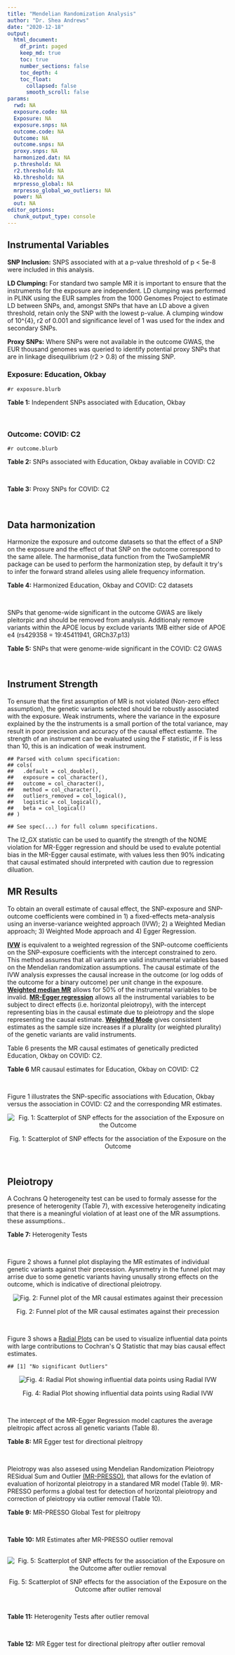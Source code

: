 ```yaml
---
title: "Mendelian Randomization Analysis"
author: "Dr. Shea Andrews"
date: "2020-12-18"
output:
  html_document:
    df_print: paged
    keep_md: true
    toc: true
    number_sections: false
    toc_depth: 4
    toc_float:
      collapsed: false
      smooth_scroll: false
params:
  rwd: NA
  exposure.code: NA
  Exposure: NA
  exposure.snps: NA
  outcome.code: NA
  Outcome: NA
  outcome.snps: NA
  proxy.snps: NA
  harmonized.dat: NA
  p.threshold: NA
  r2.threshold: NA
  kb.threshold: NA
  mrpresso_global: NA
  mrpresso_global_wo_outliers: NA
  power: NA
  out: NA
editor_options:
  chunk_output_type: console
---
```







## Instrumental Variables
**SNP Inclusion:** SNPS associated with at a p-value threshold of p < 5e-8 were included in this analysis.
<br>

**LD Clumping:** For standard two sample MR it is important to ensure that the instruments for the exposure are independent. LD clumping was performed in PLINK using the EUR samples from the 1000 Genomes Project to estimate LD between SNPs, and, amongst SNPs that have an LD above a given threshold, retain only the SNP with the lowest p-value. A clumping window of 10^{4}, r2 of 0.001 and significance level of 1 was used for the index and secondary SNPs.
<br>

**Proxy SNPs:** Where SNPs were not available in the outcome GWAS, the EUR thousand genomes was queried to identify potential proxy SNPs that are in linkage disequilibrium (r2 > 0.8) of the missing SNP.
<br>

### Exposure: Education, Okbay
`#r exposure.blurb`
<br>

**Table 1:** Independent SNPs associated with Education, Okbay
<div data-pagedtable="false">
  <script data-pagedtable-source type="application/json">
{"columns":[{"label":["SNP"],"name":[1],"type":["chr"],"align":["left"]},{"label":["CHROM"],"name":[2],"type":["dbl"],"align":["right"]},{"label":["POS"],"name":[3],"type":["dbl"],"align":["right"]},{"label":["REF"],"name":[4],"type":["chr"],"align":["left"]},{"label":["ALT"],"name":[5],"type":["chr"],"align":["left"]},{"label":["AF"],"name":[6],"type":["dbl"],"align":["right"]},{"label":["BETA"],"name":[7],"type":["dbl"],"align":["right"]},{"label":["SE"],"name":[8],"type":["dbl"],"align":["right"]},{"label":["Z"],"name":[9],"type":["dbl"],"align":["right"]},{"label":["P"],"name":[10],"type":["dbl"],"align":["right"]},{"label":["N"],"name":[11],"type":["dbl"],"align":["right"]},{"label":["TRAIT"],"name":[12],"type":["chr"],"align":["left"]}],"data":[{"1":"rs12410444","2":"1","3":"44188719","4":"A","5":"G","6":"0.28170","7":"0.018","8":"0.003","9":"6.000000","10":"2.136e-11","11":"293723","12":"Education"},{"1":"rs34305371","2":"1","3":"72733610","4":"G","5":"A","6":"0.08769","7":"0.036","8":"0.004","9":"9.000000","10":"2.344e-16","11":"293723","12":"Education"},{"1":"rs1008078","2":"1","3":"91189731","4":"C","5":"T","6":"0.37310","7":"-0.016","8":"0.003","9":"-5.333333","10":"7.882e-11","11":"293723","12":"Education"},{"1":"rs4478846","2":"1","3":"98396847","4":"C","5":"T","6":"0.85260","7":"0.018","8":"0.003","9":"6.000000","10":"1.933e-08","11":"293723","12":"Education"},{"1":"rs11588857","2":"1","3":"204587047","4":"G","5":"A","6":"0.20900","7":"0.022","8":"0.003","9":"7.333333","10":"1.314e-12","11":"293723","12":"Education"},{"1":"rs35771425","2":"1","3":"211609768","4":"T","5":"C","6":"0.20520","7":"-0.019","8":"0.003","9":"-6.333330","10":"2.615e-10","11":"293723","12":"Education"},{"1":"rs71537331","2":"1","3":"243418182","4":"C","5":"T","6":"0.37130","7":"-0.017","8":"0.003","9":"-5.666667","10":"2.378e-10","11":"293723","12":"Education"},{"1":"rs13010288","2":"2","3":"51824512","4":"G","5":"T","6":"0.11190","7":"0.020","8":"0.004","9":"5.000000","10":"2.212e-08","11":"293723","12":"Education"},{"1":"rs7599488","2":"2","3":"60718347","4":"C","5":"T","6":"0.42540","7":"-0.017","8":"0.002","9":"-8.500000","10":"2.046e-11","11":"293723","12":"Education"},{"1":"rs12987662","2":"2","3":"100821548","4":"C","5":"A","6":"0.37870","7":"0.022","8":"0.003","9":"7.333333","10":"3.247e-18","11":"293723","12":"Education"},{"1":"rs17824247","2":"2","3":"144152539","4":"T","5":"C","6":"0.41980","7":"0.018","8":"0.003","9":"6.000000","10":"5.291e-13","11":"293723","12":"Education"},{"1":"rs13421974","2":"2","3":"155488869","4":"T","5":"C","6":"0.47760","7":"-0.014","8":"0.002","9":"-7.000000","10":"8.964e-09","11":"293723","12":"Education"},{"1":"rs16845580","2":"2","3":"161920884","4":"T","5":"C","6":"0.36940","7":"-0.016","8":"0.003","9":"-5.333330","10":"2.067e-10","11":"293723","12":"Education"},{"1":"rs56236451","2":"2","3":"237056840","4":"A","5":"G","6":"0.16790","7":"-0.018","8":"0.003","9":"-6.000000","10":"2.987e-08","11":"293723","12":"Education"},{"1":"rs11130222","2":"3","3":"49901060","4":"A","5":"T","6":"0.42350","7":"-0.026","8":"0.003","9":"-8.666670","10":"4.581e-25","11":"293723","12":"Education"},{"1":"rs62263923","2":"3","3":"85674790","4":"A","5":"G","6":"0.35630","7":"0.016","8":"0.003","9":"5.333330","10":"1.628e-09","11":"293723","12":"Education"},{"1":"rs4974424","2":"3","3":"127148720","4":"A","5":"G","6":"0.17350","7":"0.019","8":"0.003","9":"6.333330","10":"2.637e-08","11":"293723","12":"Education"},{"1":"rs3095075","2":"4","3":"3253183","4":"A","5":"G","6":"0.44960","7":"0.014","8":"0.002","9":"7.000000","10":"3.531e-08","11":"293723","12":"Education"},{"1":"rs6839705","2":"4","3":"106144735","4":"A","5":"C","6":"0.63990","7":"-0.017","8":"0.003","9":"-5.666670","10":"1.715e-11","11":"293723","12":"Education"},{"1":"rs10006235","2":"4","3":"130670108","4":"T","5":"C","6":"0.71270","7":"0.015","8":"0.003","9":"5.000000","10":"2.631e-08","11":"293723","12":"Education"},{"1":"rs4863692","2":"4","3":"140764124","4":"G","5":"T","6":"0.33400","7":"0.018","8":"0.003","9":"6.000000","10":"3.798e-12","11":"293723","12":"Education"},{"1":"rs11726992","2":"4","3":"159668168","4":"T","5":"C","6":"0.35450","7":"-0.014","8":"0.003","9":"-4.666670","10":"2.580e-08","11":"293723","12":"Education"},{"1":"rs4493682","2":"5","3":"45188024","4":"G","5":"C","6":"0.20340","7":"0.019","8":"0.003","9":"6.333333","10":"2.273e-08","11":"293723","12":"Education"},{"1":"rs61160187","2":"5","3":"60111579","4":"A","5":"G","6":"0.38060","7":"0.018","8":"0.003","9":"6.000000","10":"5.929e-13","11":"293723","12":"Education"},{"1":"rs6882046","2":"5","3":"87968864","4":"A","5":"G","6":"0.31340","7":"0.021","8":"0.003","9":"7.000000","10":"7.921e-14","11":"293723","12":"Education"},{"1":"rs152590","2":"5","3":"106783708","4":"G","5":"C","6":"0.34330","7":"0.014","8":"0.003","9":"4.666667","10":"4.832e-08","11":"293723","12":"Education"},{"1":"rs12514965","2":"5","3":"113988893","4":"T","5":"C","6":"0.26120","7":"-0.018","8":"0.003","9":"-6.000000","10":"5.123e-10","11":"293723","12":"Education"},{"1":"rs7776010","2":"6","3":"14723608","4":"T","5":"C","6":"0.24630","7":"0.021","8":"0.003","9":"7.000000","10":"3.026e-10","11":"293723","12":"Education"},{"1":"rs766406","2":"6","3":"26319588","4":"G","5":"T","6":"0.61940","7":"0.014","8":"0.003","9":"4.666667","10":"1.888e-08","11":"293723","12":"Education"},{"1":"rs28792186","2":"6","3":"98508087","4":"T","5":"C","6":"0.39550","7":"0.025","8":"0.003","9":"8.333330","10":"6.405e-22","11":"293723","12":"Education"},{"1":"rs12534506","2":"7","3":"92662327","4":"A","5":"T","6":"0.54660","7":"0.015","8":"0.003","9":"5.000000","10":"7.952e-09","11":"293723","12":"Education"},{"1":"rs1424580","2":"7","3":"133154426","4":"C","5":"T","6":"0.80040","7":"0.018","8":"0.003","9":"6.000000","10":"9.583e-09","11":"293723","12":"Education"},{"1":"rs320700","2":"7","3":"137049477","4":"G","5":"A","6":"0.63430","7":"0.016","8":"0.003","9":"5.333333","10":"1.499e-09","11":"293723","12":"Education"},{"1":"rs1106761","2":"8","3":"142619234","4":"G","5":"A","6":"0.36010","7":"-0.017","8":"0.003","9":"-5.666667","10":"4.076e-11","11":"293723","12":"Education"},{"1":"rs4244613","2":"8","3":"145741765","4":"G","5":"A","6":"0.41600","7":"-0.014","8":"0.003","9":"-4.666667","10":"9.937e-09","11":"293723","12":"Education"},{"1":"rs9792504","2":"9","3":"1751550","4":"A","5":"G","6":"0.30600","7":"0.018","8":"0.003","9":"6.000000","10":"3.247e-12","11":"293723","12":"Education"},{"1":"rs4741351","2":"9","3":"14222782","4":"A","5":"G","6":"0.69030","7":"0.017","8":"0.003","9":"5.666670","10":"1.134e-09","11":"293723","12":"Education"},{"1":"rs7029201","2":"9","3":"23358081","4":"G","5":"A","6":"0.42350","7":"0.025","8":"0.003","9":"8.333333","10":"6.135e-23","11":"293723","12":"Education"},{"1":"rs7033137","2":"9","3":"72055158","4":"C","5":"G","6":"0.22570","7":"-0.016","8":"0.003","9":"-5.333330","10":"2.139e-08","11":"293723","12":"Education"},{"1":"rs17425572","2":"9","3":"88006338","4":"A","5":"G","6":"0.55970","7":"-0.014","8":"0.002","9":"-7.000000","10":"4.584e-08","11":"293723","12":"Education"},{"1":"rs4240470","2":"9","3":"124621729","4":"G","5":"C","6":"0.70710","7":"0.016","8":"0.003","9":"5.333333","10":"2.634e-09","11":"293723","12":"Education"},{"1":"rs1396967","2":"10","3":"64839820","4":"T","5":"C","6":"0.39370","7":"0.015","8":"0.003","9":"5.000000","10":"2.901e-09","11":"293723","12":"Education"},{"1":"rs11191193","2":"10","3":"103802408","4":"A","5":"G","6":"0.34890","7":"-0.019","8":"0.003","9":"-6.333330","10":"6.967e-13","11":"293723","12":"Education"},{"1":"rs12761761","2":"10","3":"133775375","4":"C","5":"T","6":"0.20710","7":"0.017","8":"0.003","9":"5.666667","10":"3.188e-08","11":"293723","12":"Education"},{"1":"rs3890065","2":"11","3":"12758767","4":"C","5":"G","6":"0.41790","7":"-0.015","8":"0.003","9":"-5.000000","10":"1.029e-08","11":"293723","12":"Education"},{"1":"rs7948975","2":"11","3":"90424638","4":"T","5":"C","6":"0.34140","7":"-0.014","8":"0.003","9":"-4.666670","10":"3.829e-08","11":"293723","12":"Education"},{"1":"rs523934","2":"11","3":"95641775","4":"G","5":"A","6":"0.41600","7":"0.015","8":"0.003","9":"5.000000","10":"1.089e-08","11":"293723","12":"Education"},{"1":"rs111321694","2":"11","3":"110950386","4":"C","5":"T","6":"0.18280","7":"-0.018","8":"0.003","9":"-6.000000","10":"4.234e-08","11":"293723","12":"Education"},{"1":"rs11222416","2":"11","3":"130854650","4":"C","5":"T","6":"0.41600","7":"-0.015","8":"0.003","9":"-5.000000","10":"1.167e-08","11":"293723","12":"Education"},{"1":"rs10772644","2":"12","3":"13417617","4":"G","5":"C","6":"0.87130","7":"0.021","8":"0.004","9":"5.250000","10":"4.112e-08","11":"293723","12":"Education"},{"1":"rs7964899","2":"12","3":"14595756","4":"G","5":"A","6":"0.45710","7":"0.017","8":"0.002","9":"8.500000","10":"1.992e-11","11":"293723","12":"Education"},{"1":"rs2456973","2":"12","3":"56416928","4":"A","5":"C","6":"0.32090","7":"0.018","8":"0.003","9":"6.000000","10":"1.576e-12","11":"293723","12":"Education"},{"1":"rs9739070","2":"12","3":"123771032","4":"A","5":"G","6":"0.77050","7":"-0.024","8":"0.003","9":"-8.000000","10":"3.954e-16","11":"293723","12":"Education"},{"1":"rs9527702","2":"13","3":"58384392","4":"A","5":"G","6":"0.23690","7":"-0.023","8":"0.003","9":"-7.666670","10":"4.989e-17","11":"293723","12":"Education"},{"1":"rs9556958","2":"13","3":"99100046","4":"C","5":"T","6":"0.50190","7":"-0.015","8":"0.002","9":"-7.500000","10":"1.891e-09","11":"293723","12":"Education"},{"1":"rs34344888","2":"14","3":"23387585","4":"A","5":"G","6":"0.60260","7":"0.016","8":"0.003","9":"5.333330","10":"1.110e-10","11":"293723","12":"Education"},{"1":"rs10483349","2":"14","3":"29629456","4":"A","5":"G","6":"0.16980","7":"0.019","8":"0.003","9":"6.333330","10":"3.023e-09","11":"293723","12":"Education"},{"1":"rs7146434","2":"14","3":"64726503","4":"A","5":"G","6":"0.43470","7":"0.014","8":"0.002","9":"7.000000","10":"3.742e-08","11":"293723","12":"Education"},{"1":"rs58694847","2":"14","3":"84916511","4":"G","5":"C","6":"0.30970","7":"-0.018","8":"0.003","9":"-6.000000","10":"7.406e-11","11":"293723","12":"Education"},{"1":"rs1378214","2":"15","3":"47579004","4":"T","5":"C","6":"0.61750","7":"0.016","8":"0.003","9":"5.333330","10":"1.202e-10","11":"293723","12":"Education"},{"1":"rs12900061","2":"15","3":"66009248","4":"G","5":"A","6":"0.16230","7":"0.021","8":"0.003","9":"7.000000","10":"2.458e-10","11":"293723","12":"Education"},{"1":"rs4468571","2":"15","3":"78020132","4":"A","5":"G","6":"0.42350","7":"0.014","8":"0.003","9":"4.666670","10":"2.587e-08","11":"293723","12":"Education"},{"1":"rs28420834","2":"15","3":"82513121","4":"A","5":"G","6":"0.57090","7":"0.015","8":"0.003","9":"5.000000","10":"1.549e-09","11":"293723","12":"Education"},{"1":"rs1035578","2":"16","3":"12531365","4":"G","5":"A","6":"0.56900","7":"-0.013","8":"0.002","9":"-6.500000","10":"4.707e-08","11":"293723","12":"Education"},{"1":"rs8049439","2":"16","3":"28837515","4":"T","5":"C","6":"0.34510","7":"-0.015","8":"0.003","9":"-5.000000","10":"2.686e-09","11":"293723","12":"Education"},{"1":"rs538628","2":"17","3":"44787313","4":"G","5":"C","6":"0.24440","7":"-0.018","8":"0.003","9":"-6.000000","10":"2.155e-08","11":"293723","12":"Education"},{"1":"rs4800490","2":"18","3":"21126081","4":"A","5":"C","6":"0.45710","7":"0.015","8":"0.002","9":"7.500000","10":"2.130e-09","11":"293723","12":"Education"},{"1":"rs12969294","2":"18","3":"35186122","4":"A","5":"G","6":"0.62130","7":"0.018","8":"0.003","9":"6.000000","10":"1.114e-11","11":"293723","12":"Education"},{"1":"rs12962421","2":"18","3":"44787498","4":"A","5":"G","6":"0.46270","7":"0.014","8":"0.002","9":"7.000000","10":"1.495e-08","11":"293723","12":"Education"},{"1":"rs62100767","2":"18","3":"50738039","4":"A","5":"G","6":"0.39930","7":"-0.014","8":"0.003","9":"-4.666670","10":"1.110e-08","11":"293723","12":"Education"},{"1":"rs1382358","2":"19","3":"13171424","4":"T","5":"C","6":"0.09328","7":"-0.021","8":"0.004","9":"-5.250000","10":"3.174e-08","11":"293723","12":"Education"},{"1":"rs141979783","2":"20","3":"47788775","4":"C","5":"T","6":"0.05224","7":"0.037","8":"0.006","9":"6.166667","10":"6.670e-09","11":"293723","12":"Education"},{"1":"rs9616906","2":"22","3":"51104680","4":"G","5":"A","6":"0.45150","7":"0.015","8":"0.003","9":"5.000000","10":"1.733e-09","11":"293723","12":"Education"}],"options":{"columns":{"min":{},"max":[10]},"rows":{"min":[10],"max":[10]},"pages":{}}}
  </script>
</div>
<br>

### Outcome: COVID: C2
`#r outcome.blurb`
<br>

**Table 2:** SNPs associated with Education, Okbay avaliable in COVID: C2
<div data-pagedtable="false">
  <script data-pagedtable-source type="application/json">
{"columns":[{"label":["SNP"],"name":[1],"type":["chr"],"align":["left"]},{"label":["CHROM"],"name":[2],"type":["dbl"],"align":["right"]},{"label":["POS"],"name":[3],"type":["dbl"],"align":["right"]},{"label":["REF"],"name":[4],"type":["chr"],"align":["left"]},{"label":["ALT"],"name":[5],"type":["chr"],"align":["left"]},{"label":["AF"],"name":[6],"type":["dbl"],"align":["right"]},{"label":["BETA"],"name":[7],"type":["dbl"],"align":["right"]},{"label":["SE"],"name":[8],"type":["dbl"],"align":["right"]},{"label":["Z"],"name":[9],"type":["dbl"],"align":["right"]},{"label":["P"],"name":[10],"type":["dbl"],"align":["right"]},{"label":["N"],"name":[11],"type":["dbl"],"align":["right"]},{"label":["TRAIT"],"name":[12],"type":["chr"],"align":["left"]}],"data":[{"1":"rs12410444","2":"1","3":"44188719","4":"A","5":"G","6":"0.30570","7":"-0.0067718","8":"0.011856","9":"-0.5711707","10":"0.567900","11":"1384575","12":"covid_vs._population__eur"},{"1":"rs34305371","2":"1","3":"72733610","4":"G","5":"A","6":"0.10330","7":"-0.0094070","8":"0.018746","9":"-0.5018137","10":"0.615800","11":"1393031","12":"covid_vs._population__eur"},{"1":"rs1008078","2":"1","3":"91189731","4":"C","5":"T","6":"0.42930","7":"0.0311510","8":"0.011425","9":"2.7265646","10":"0.006402","11":"1374519","12":"covid_vs._population__eur"},{"1":"rs4478846","2":"1","3":"98396847","4":"C","5":"T","6":"0.80430","7":"-0.0244870","8":"0.022000","9":"-1.1130455","10":"0.265700","11":"1279534","12":"covid_vs._population__eur"},{"1":"rs11588857","2":"1","3":"204587047","4":"G","5":"A","6":"0.21830","7":"0.0222750","8":"0.012744","9":"1.7478814","10":"0.080480","11":"1388076","12":"covid_vs._population__eur"},{"1":"rs35771425","2":"1","3":"211609768","4":"T","5":"C","6":"0.21140","7":"-0.0112480","8":"0.012795","9":"-0.8790934","10":"0.379300","11":"1388076","12":"covid_vs._population__eur"},{"1":"rs71537331","2":"1","3":"243418182","4":"C","5":"T","6":"0.35130","7":"0.0275410","8":"0.012334","9":"2.2329334","10":"0.025560","11":"1335099","12":"covid_vs._population__eur"},{"1":"rs13010288","2":"2","3":"51824512","4":"G","5":"T","6":"0.12620","7":"-0.0084554","8":"0.015771","9":"-0.5361359","10":"0.591900","11":"1393995","12":"covid_vs._population__eur"},{"1":"rs7599488","2":"2","3":"60718347","4":"C","5":"T","6":"0.45440","7":"-0.0300990","8":"0.010535","9":"-2.8570479","10":"0.004275","11":"1393031","12":"covid_vs._population__eur"},{"1":"rs12987662","2":"2","3":"100821548","4":"C","5":"A","6":"0.39590","7":"-0.0054391","8":"0.010716","9":"-0.5075681","10":"0.611800","11":"1393695","12":"covid_vs._population__eur"},{"1":"rs17824247","2":"2","3":"144152539","4":"T","5":"C","6":"0.39620","7":"0.0090835","8":"0.010685","9":"0.8501170","10":"0.395300","11":"1393695","12":"covid_vs._population__eur"},{"1":"rs13421974","2":"2","3":"155488869","4":"T","5":"C","6":"0.46740","7":"-0.0150030","8":"0.010887","9":"-1.3780656","10":"0.168200","11":"1384575","12":"covid_vs._population__eur"},{"1":"rs16845580","2":"2","3":"161920884","4":"T","5":"C","6":"0.37350","7":"-0.0092849","8":"0.011568","9":"-0.8026366","10":"0.422200","11":"1374519","12":"covid_vs._population__eur"},{"1":"rs56236451","2":"2","3":"237056840","4":"A","5":"G","6":"0.18800","7":"0.0093762","8":"0.019349","9":"0.4845832","10":"0.628000","11":"1236190","12":"covid_vs._population__eur"},{"1":"rs11130222","2":"3","3":"49901060","4":"A","5":"T","6":"0.40110","7":"0.0216670","8":"0.014498","9":"1.4944820","10":"0.135000","11":"1298710","12":"covid_vs._population__eur"},{"1":"rs62263923","2":"3","3":"85674790","4":"A","5":"G","6":"0.37360","7":"-0.0172850","8":"0.011261","9":"-1.5349436","10":"0.124800","11":"1383637","12":"covid_vs._population__eur"},{"1":"rs4974424","2":"3","3":"127148720","4":"A","5":"G","6":"0.15320","7":"-0.0134710","8":"0.014162","9":"-0.9512075","10":"0.341500","11":"1393695","12":"covid_vs._population__eur"},{"1":"rs3095075","2":"4","3":"3253183","4":"A","5":"G","6":"0.46680","7":"-0.0158680","8":"0.010924","9":"-1.4525815","10":"0.146400","11":"1383639","12":"covid_vs._population__eur"},{"1":"rs6839705","2":"4","3":"106144735","4":"A","5":"C","6":"0.63760","7":"0.0246700","8":"0.015873","9":"1.5542116","10":"0.120100","11":"1289890","12":"covid_vs._population__eur"},{"1":"rs10006235","2":"4","3":"130670108","4":"T","5":"C","6":"0.73240","7":"0.0148320","8":"0.017419","9":"0.8514840","10":"0.394500","11":"1288654","12":"covid_vs._population__eur"},{"1":"rs4863692","2":"4","3":"140764124","4":"G","5":"T","6":"0.30950","7":"0.0027573","8":"0.011183","9":"0.2465617","10":"0.805200","11":"1393695","12":"covid_vs._population__eur"},{"1":"rs11726992","2":"4","3":"159668168","4":"T","5":"C","6":"0.41570","7":"-0.0072411","8":"0.012405","9":"-0.5837243","10":"0.559400","11":"1092887","12":"covid_vs._population__eur"},{"1":"rs4493682","2":"5","3":"45188024","4":"G","5":"C","6":"0.16440","7":"0.0037515","8":"0.013459","9":"0.2787354","10":"0.780400","11":"1393695","12":"covid_vs._population__eur"},{"1":"rs61160187","2":"5","3":"60111579","4":"A","5":"G","6":"0.38330","7":"0.0123090","8":"0.017976","9":"0.6847463","10":"0.493500","11":"1004380","12":"covid_vs._population__eur"},{"1":"rs6882046","2":"5","3":"87968864","4":"A","5":"G","6":"0.24260","7":"0.0107030","8":"0.015130","9":"0.7074025","10":"0.479300","11":"1383639","12":"covid_vs._population__eur"},{"1":"rs152590","2":"5","3":"106783708","4":"G","5":"C","6":"0.31820","7":"0.0195130","8":"0.017152","9":"1.1376516","10":"0.255300","11":"1012832","12":"covid_vs._population__eur"},{"1":"rs12514965","2":"5","3":"113988893","4":"T","5":"C","6":"0.24140","7":"-0.0030187","8":"0.012274","9":"-0.2459426","10":"0.805700","11":"1393695","12":"covid_vs._population__eur"},{"1":"rs7776010","2":"6","3":"14723608","4":"T","5":"C","6":"0.15800","7":"-0.0134320","8":"0.034502","9":"-0.3893108","10":"0.697000","11":"751035","12":"covid_vs._population__eur"},{"1":"rs766406","2":"6","3":"26319588","4":"G","5":"T","6":"0.64040","7":"0.0015806","8":"0.014955","9":"0.1056904","10":"0.915800","11":"1298046","12":"covid_vs._population__eur"},{"1":"rs28792186","2":"6","3":"98508087","4":"T","5":"C","6":"0.37840","7":"-0.0020986","8":"0.011866","9":"-0.1768583","10":"0.859600","11":"1340718","12":"covid_vs._population__eur"},{"1":"rs12534506","2":"7","3":"92662327","4":"A","5":"T","6":"0.50200","7":"0.0148730","8":"0.011375","9":"1.3075165","10":"0.191100","11":"1108485","12":"covid_vs._population__eur"},{"1":"rs1424580","2":"7","3":"133154426","4":"C","5":"T","6":"0.80440","7":"-0.0218570","8":"0.017969","9":"-1.2163726","10":"0.223800","11":"1299010","12":"covid_vs._population__eur"},{"1":"rs320700","2":"7","3":"137049477","4":"G","5":"A","6":"0.64770","7":"-0.0112150","8":"0.011264","9":"-0.9956499","10":"0.319400","11":"1384575","12":"covid_vs._population__eur"},{"1":"rs1106761","2":"8","3":"142619234","4":"G","5":"A","6":"0.38690","7":"0.0051803","8":"0.011770","9":"0.4401274","10":"0.659800","11":"1373855","12":"covid_vs._population__eur"},{"1":"rs4244613","2":"8","3":"145741765","4":"G","5":"A","6":"0.44260","7":"0.0110550","8":"0.015609","9":"0.7082452","10":"0.478800","11":"1288654","12":"covid_vs._population__eur"},{"1":"rs9792504","2":"9","3":"1751550","4":"A","5":"G","6":"0.35160","7":"0.0038988","8":"0.012481","9":"0.3123788","10":"0.754700","11":"1278198","12":"covid_vs._population__eur"},{"1":"rs4741351","2":"9","3":"14222782","4":"A","5":"G","6":"0.69830","7":"-0.0145910","8":"0.013127","9":"-1.1115259","10":"0.266400","11":"1102006","12":"covid_vs._population__eur"},{"1":"rs7029201","2":"9","3":"23358081","4":"G","5":"A","6":"0.40930","7":"0.0096585","8":"0.014669","9":"0.6584293","10":"0.510300","11":"1298710","12":"covid_vs._population__eur"},{"1":"rs7033137","2":"9","3":"72055158","4":"C","5":"G","6":"0.25660","7":"-0.0106160","8":"0.013076","9":"-0.8118691","10":"0.416900","11":"1340717","12":"covid_vs._population__eur"},{"1":"rs17425572","2":"9","3":"88006338","4":"A","5":"G","6":"0.53630","7":"0.0143940","8":"0.010572","9":"1.3615210","10":"0.173300","11":"1393695","12":"covid_vs._population__eur"},{"1":"rs4240470","2":"9","3":"124621729","4":"G","5":"C","6":"0.71200","7":"0.0091416","8":"0.011985","9":"0.7627534","10":"0.445600","11":"1384554","12":"covid_vs._population__eur"},{"1":"rs1396967","2":"10","3":"64839820","4":"T","5":"C","6":"0.38870","7":"0.0252780","8":"0.020285","9":"1.2461425","10":"0.212700","11":"1236913","12":"covid_vs._population__eur"},{"1":"rs11191193","2":"10","3":"103802408","4":"A","5":"G","6":"0.34920","7":"0.0022858","8":"0.011545","9":"0.1979905","10":"0.843000","11":"1383639","12":"covid_vs._population__eur"},{"1":"rs12761761","2":"10","3":"133775375","4":"C","5":"T","6":"0.24250","7":"-0.0155810","8":"0.012970","9":"-1.2013107","10":"0.229600","11":"1383639","12":"covid_vs._population__eur"},{"1":"rs3890065","2":"11","3":"12758767","4":"C","5":"G","6":"0.38300","7":"0.0187130","8":"0.016795","9":"1.1142007","10":"0.265200","11":"1279534","12":"covid_vs._population__eur"},{"1":"rs7948975","2":"11","3":"90424638","4":"T","5":"C","6":"0.36570","7":"0.0131580","8":"0.012012","9":"1.0954046","10":"0.273300","11":"1202133","12":"covid_vs._population__eur"},{"1":"rs523934","2":"11","3":"95641775","4":"G","5":"A","6":"0.37480","7":"0.0051286","8":"0.014627","9":"0.3506256","10":"0.725900","11":"1298710","12":"covid_vs._population__eur"},{"1":"rs111321694","2":"11","3":"110950386","4":"C","5":"T","6":"0.15510","7":"0.0268520","8":"0.016443","9":"1.6330353","10":"0.102500","11":"1326201","12":"covid_vs._population__eur"},{"1":"rs11222416","2":"11","3":"130854650","4":"C","5":"T","6":"0.46400","7":"0.0251320","8":"0.012698","9":"1.9792093","10":"0.047790","11":"1051047","12":"covid_vs._population__eur"},{"1":"rs10772644","2":"12","3":"13417617","4":"G","5":"C","6":"0.86540","7":"-0.0157090","8":"0.022821","9":"-0.6883572","10":"0.491200","11":"1298710","12":"covid_vs._population__eur"},{"1":"rs7964899","2":"12","3":"14595756","4":"G","5":"A","6":"0.46590","7":"-0.0104280","8":"0.010529","9":"-0.9904074","10":"0.322000","11":"1393995","12":"covid_vs._population__eur"},{"1":"rs2456973","2":"12","3":"56416928","4":"A","5":"C","6":"0.33510","7":"-0.0189810","8":"0.011106","9":"-1.7090762","10":"0.087430","11":"1393695","12":"covid_vs._population__eur"},{"1":"rs9739070","2":"12","3":"123771032","4":"A","5":"G","6":"0.78190","7":"-0.0252300","8":"0.018749","9":"-1.3456718","10":"0.178400","11":"1288651","12":"covid_vs._population__eur"},{"1":"rs9527702","2":"13","3":"58384392","4":"A","5":"G","6":"0.28000","7":"0.0048855","8":"0.011912","9":"0.4101326","10":"0.681700","11":"1393695","12":"covid_vs._population__eur"},{"1":"rs9556958","2":"13","3":"99100046","4":"C","5":"T","6":"0.53030","7":"0.0109200","8":"0.010910","9":"1.0009166","10":"0.316800","11":"1383638","12":"covid_vs._population__eur"},{"1":"rs34344888","2":"14","3":"23387585","4":"A","5":"G","6":"0.60320","7":"-0.0228360","8":"0.015704","9":"-1.4541518","10":"0.145900","11":"1288654","12":"covid_vs._population__eur"},{"1":"rs10483349","2":"14","3":"29629456","4":"A","5":"G","6":"0.19900","7":"-0.0218670","8":"0.013438","9":"-1.6272511","10":"0.103700","11":"1393695","12":"covid_vs._population__eur"},{"1":"rs7146434","2":"14","3":"64726503","4":"A","5":"G","6":"0.44530","7":"-0.0174640","8":"0.010487","9":"-1.6652999","10":"0.095850","11":"1393695","12":"covid_vs._population__eur"},{"1":"rs58694847","2":"14","3":"84916511","4":"G","5":"C","6":"0.26570","7":"0.0059639","8":"0.012324","9":"0.4839257","10":"0.628400","11":"1383639","12":"covid_vs._population__eur"},{"1":"rs1378214","2":"15","3":"47579004","4":"T","5":"C","6":"0.63490","7":"-0.0333950","8":"0.011787","9":"-2.8332061","10":"0.004610","11":"1384575","12":"covid_vs._population__eur"},{"1":"rs12900061","2":"15","3":"66009248","4":"G","5":"A","6":"0.19790","7":"-0.0036583","8":"0.015931","9":"-0.2296340","10":"0.818400","11":"1331598","12":"covid_vs._population__eur"},{"1":"rs4468571","2":"15","3":"78020132","4":"A","5":"G","6":"0.42380","7":"0.0019564","8":"0.010964","9":"0.1784385","10":"0.858400","11":"1383639","12":"covid_vs._population__eur"},{"1":"rs1035578","2":"16","3":"12531365","4":"G","5":"A","6":"0.52440","7":"-0.0060987","8":"0.011199","9":"-0.5445754","10":"0.586000","11":"1374519","12":"covid_vs._population__eur"},{"1":"rs8049439","2":"16","3":"28837515","4":"T","5":"C","6":"0.41970","7":"0.0117580","8":"0.014608","9":"0.8049014","10":"0.420900","11":"1298710","12":"covid_vs._population__eur"},{"1":"rs538628","2":"17","3":"44787313","4":"G","5":"C","6":"0.17690","7":"-0.0285710","8":"0.013533","9":"-2.1112096","10":"0.034750","11":"1383939","12":"covid_vs._population__eur"},{"1":"rs4800490","2":"18","3":"21126081","4":"A","5":"C","6":"0.49390","7":"-0.0183300","8":"0.010482","9":"-1.7487121","10":"0.080330","11":"1393695","12":"covid_vs._population__eur"},{"1":"rs12969294","2":"18","3":"35186122","4":"A","5":"G","6":"0.66840","7":"0.0085543","8":"0.016042","9":"0.5332440","10":"0.593900","11":"1288653","12":"covid_vs._population__eur"},{"1":"rs12962421","2":"18","3":"44787498","4":"A","5":"G","6":"0.42940","7":"-0.0082010","8":"0.010532","9":"-0.7786745","10":"0.436200","11":"1393695","12":"covid_vs._population__eur"},{"1":"rs62100767","2":"18","3":"50738039","4":"A","5":"G","6":"0.41930","7":"0.0092880","8":"0.010642","9":"0.8727683","10":"0.382800","11":"1393695","12":"covid_vs._population__eur"},{"1":"rs1382358","2":"19","3":"13171424","4":"T","5":"C","6":"0.13840","7":"-0.0056880","8":"0.016242","9":"-0.3502032","10":"0.726200","11":"1393995","12":"covid_vs._population__eur"},{"1":"rs141979783","2":"20","3":"47788775","4":"C","5":"T","6":"0.04694","7":"-0.0131900","8":"0.027568","9":"-0.4784533","10":"0.632300","11":"1383939","12":"covid_vs._population__eur"},{"1":"rs9616906","2":"22","3":"51104680","4":"G","5":"A","6":"0.44020","7":"0.0176410","8":"0.010467","9":"1.6853922","10":"0.091920","11":"1393695","12":"covid_vs._population__eur"},{"1":"rs28420834","2":"NA","3":"NA","4":"NA","5":"NA","6":"NA","7":"NA","8":"NA","9":"NA","10":"NA","11":"NA","12":"NA"}],"options":{"columns":{"min":{},"max":[10]},"rows":{"min":[10],"max":[10]},"pages":{}}}
  </script>
</div>
<br>

**Table 3:** Proxy SNPs for COVID: C2
<div data-pagedtable="false">
  <script data-pagedtable-source type="application/json">
{"columns":[{"label":["target_snp"],"name":[1],"type":["chr"],"align":["left"]},{"label":["proxy_snp"],"name":[2],"type":["chr"],"align":["left"]},{"label":["ld.r2"],"name":[3],"type":["dbl"],"align":["right"]},{"label":["Dprime"],"name":[4],"type":["dbl"],"align":["right"]},{"label":["PHASE"],"name":[5],"type":["chr"],"align":["left"]},{"label":["X12"],"name":[6],"type":["lgl"],"align":["right"]},{"label":["CHROM"],"name":[7],"type":["dbl"],"align":["right"]},{"label":["POS"],"name":[8],"type":["dbl"],"align":["right"]},{"label":["REF.proxy"],"name":[9],"type":["chr"],"align":["left"]},{"label":["ALT.proxy"],"name":[10],"type":["chr"],"align":["left"]},{"label":["AF"],"name":[11],"type":["dbl"],"align":["right"]},{"label":["BETA"],"name":[12],"type":["dbl"],"align":["right"]},{"label":["SE"],"name":[13],"type":["dbl"],"align":["right"]},{"label":["Z"],"name":[14],"type":["dbl"],"align":["right"]},{"label":["P"],"name":[15],"type":["dbl"],"align":["right"]},{"label":["N"],"name":[16],"type":["dbl"],"align":["right"]},{"label":["TRAIT"],"name":[17],"type":["chr"],"align":["left"]},{"label":["ref"],"name":[18],"type":["chr"],"align":["left"]},{"label":["ref.proxy"],"name":[19],"type":["chr"],"align":["left"]},{"label":["alt"],"name":[20],"type":["chr"],"align":["left"]},{"label":["alt.proxy"],"name":[21],"type":["chr"],"align":["left"]},{"label":["ALT"],"name":[22],"type":["chr"],"align":["left"]},{"label":["REF"],"name":[23],"type":["chr"],"align":["left"]},{"label":["proxy.outcome"],"name":[24],"type":["lgl"],"align":["right"]}],"data":[{"1":"rs28420834","2":"rs8037224","3":"0.855081","4":"0.995297","5":"AG/GA","6":"NA","7":"15","8":"82464530","9":"G","10":"A","11":"0.5878","12":"-0.016813","13":"0.015522","14":"-1.083172","15":"0.2787","16":"1288654","17":"covid_vs._population__eur","18":"A","19":"G","20":"G","21":"A","22":"G","23":"A","24":"TRUE"}],"options":{"columns":{"min":{},"max":[10]},"rows":{"min":[10],"max":[10]},"pages":{}}}
  </script>
</div>
<br>

## Data harmonization
Harmonize the exposure and outcome datasets so that the effect of a SNP on the exposure and the effect of that SNP on the outcome correspond to the same allele. The harmonise_data function from the TwoSampleMR package can be used to perform the harmonization step, by default it try's to infer the forward strand alleles using allele frequency information.
<br>

**Table 4:** Harmonized Education, Okbay and COVID: C2 datasets
<div data-pagedtable="false">
  <script data-pagedtable-source type="application/json">
{"columns":[{"label":["SNP"],"name":[1],"type":["chr"],"align":["left"]},{"label":["effect_allele.exposure"],"name":[2],"type":["chr"],"align":["left"]},{"label":["other_allele.exposure"],"name":[3],"type":["chr"],"align":["left"]},{"label":["effect_allele.outcome"],"name":[4],"type":["chr"],"align":["left"]},{"label":["other_allele.outcome"],"name":[5],"type":["chr"],"align":["left"]},{"label":["beta.exposure"],"name":[6],"type":["dbl"],"align":["right"]},{"label":["beta.outcome"],"name":[7],"type":["dbl"],"align":["right"]},{"label":["eaf.exposure"],"name":[8],"type":["dbl"],"align":["right"]},{"label":["eaf.outcome"],"name":[9],"type":["dbl"],"align":["right"]},{"label":["remove"],"name":[10],"type":["lgl"],"align":["right"]},{"label":["palindromic"],"name":[11],"type":["lgl"],"align":["right"]},{"label":["ambiguous"],"name":[12],"type":["lgl"],"align":["right"]},{"label":["id.outcome"],"name":[13],"type":["chr"],"align":["left"]},{"label":["chr.outcome"],"name":[14],"type":["dbl"],"align":["right"]},{"label":["pos.outcome"],"name":[15],"type":["dbl"],"align":["right"]},{"label":["se.outcome"],"name":[16],"type":["dbl"],"align":["right"]},{"label":["z.outcome"],"name":[17],"type":["dbl"],"align":["right"]},{"label":["pval.outcome"],"name":[18],"type":["dbl"],"align":["right"]},{"label":["samplesize.outcome"],"name":[19],"type":["dbl"],"align":["right"]},{"label":["outcome"],"name":[20],"type":["chr"],"align":["left"]},{"label":["mr_keep.outcome"],"name":[21],"type":["lgl"],"align":["right"]},{"label":["pval_origin.outcome"],"name":[22],"type":["chr"],"align":["left"]},{"label":["chr.exposure"],"name":[23],"type":["dbl"],"align":["right"]},{"label":["pos.exposure"],"name":[24],"type":["dbl"],"align":["right"]},{"label":["se.exposure"],"name":[25],"type":["dbl"],"align":["right"]},{"label":["z.exposure"],"name":[26],"type":["dbl"],"align":["right"]},{"label":["pval.exposure"],"name":[27],"type":["dbl"],"align":["right"]},{"label":["samplesize.exposure"],"name":[28],"type":["dbl"],"align":["right"]},{"label":["exposure"],"name":[29],"type":["chr"],"align":["left"]},{"label":["mr_keep.exposure"],"name":[30],"type":["lgl"],"align":["right"]},{"label":["pval_origin.exposure"],"name":[31],"type":["chr"],"align":["left"]},{"label":["id.exposure"],"name":[32],"type":["chr"],"align":["left"]},{"label":["action"],"name":[33],"type":["dbl"],"align":["right"]},{"label":["mr_keep"],"name":[34],"type":["lgl"],"align":["right"]},{"label":["pt"],"name":[35],"type":["dbl"],"align":["right"]},{"label":["pleitropy_keep"],"name":[36],"type":["lgl"],"align":["right"]},{"label":["mrpresso_RSSobs"],"name":[37],"type":["dbl"],"align":["right"]},{"label":["mrpresso_pval"],"name":[38],"type":["dbl"],"align":["right"]},{"label":["mrpresso_keep"],"name":[39],"type":["lgl"],"align":["right"]}],"data":[{"1":"rs10006235","2":"C","3":"T","4":"C","5":"T","6":"0.015","7":"0.0148320","8":"0.71270","9":"0.73240","10":"FALSE","11":"FALSE","12":"FALSE","13":"xN8197","14":"4","15":"130670108","16":"0.017419","17":"0.8514840","18":"0.394500","19":"1288654","20":"covidhgi2020anaC2v4eur23andMe","21":"TRUE","22":"reported","23":"4","24":"130670108","25":"0.003","26":"5.000000","27":"2.631e-08","28":"293723","29":"Okbay2016educ","30":"TRUE","31":"reported","32":"43v3im","33":"2","34":"TRUE","35":"5e-08","36":"TRUE","37":"3.319920e-04","38":"1.0000","39":"TRUE"},{"1":"rs1008078","2":"T","3":"C","4":"T","5":"C","6":"-0.016","7":"0.0311510","8":"0.37310","9":"0.42930","10":"FALSE","11":"FALSE","12":"FALSE","13":"xN8197","14":"1","15":"91189731","16":"0.011425","17":"2.7265646","18":"0.006402","19":"1374519","20":"covidhgi2020anaC2v4eur23andMe","21":"TRUE","22":"reported","23":"1","24":"91189731","25":"0.003","26":"-5.333333","27":"7.882e-11","28":"293723","29":"Okbay2016educ","30":"TRUE","31":"reported","32":"43v3im","33":"2","34":"TRUE","35":"5e-08","36":"TRUE","37":"7.886004e-04","38":"0.9940","39":"TRUE"},{"1":"rs1035578","2":"A","3":"G","4":"A","5":"G","6":"-0.013","7":"-0.0060987","8":"0.56900","9":"0.52440","10":"FALSE","11":"FALSE","12":"FALSE","13":"xN8197","14":"16","15":"12531365","16":"0.011199","17":"-0.5445754","18":"0.586000","19":"1374519","20":"covidhgi2020anaC2v4eur23andMe","21":"TRUE","22":"reported","23":"16","24":"12531365","25":"0.002","26":"-6.500000","27":"4.707e-08","28":"293723","29":"Okbay2016educ","30":"TRUE","31":"reported","32":"43v3im","33":"2","34":"TRUE","35":"5e-08","36":"TRUE","37":"8.170754e-05","38":"1.0000","39":"TRUE"},{"1":"rs10483349","2":"G","3":"A","4":"G","5":"A","6":"0.019","7":"-0.0218670","8":"0.16980","9":"0.19900","10":"FALSE","11":"FALSE","12":"FALSE","13":"xN8197","14":"14","15":"29629456","16":"0.013438","17":"-1.6272511","18":"0.103700","19":"1393695","20":"covidhgi2020anaC2v4eur23andMe","21":"TRUE","22":"reported","23":"14","24":"29629456","25":"0.003","26":"6.333330","27":"3.023e-09","28":"293723","29":"Okbay2016educ","30":"TRUE","31":"reported","32":"43v3im","33":"2","34":"TRUE","35":"5e-08","36":"TRUE","37":"3.236936e-04","38":"1.0000","39":"TRUE"},{"1":"rs10772644","2":"C","3":"G","4":"C","5":"G","6":"0.021","7":"-0.0157090","8":"0.87130","9":"0.86540","10":"FALSE","11":"TRUE","12":"FALSE","13":"xN8197","14":"12","15":"13417617","16":"0.022821","17":"-0.6883572","18":"0.491200","19":"1298710","20":"covidhgi2020anaC2v4eur23andMe","21":"TRUE","22":"reported","23":"12","24":"13417617","25":"0.004","26":"5.250000","27":"4.112e-08","28":"293723","29":"Okbay2016educ","30":"TRUE","31":"reported","32":"43v3im","33":"2","34":"TRUE","35":"5e-08","36":"TRUE","37":"1.251668e-04","38":"1.0000","39":"TRUE"},{"1":"rs1106761","2":"A","3":"G","4":"A","5":"G","6":"-0.017","7":"0.0051803","8":"0.36010","9":"0.38690","10":"FALSE","11":"FALSE","12":"FALSE","13":"xN8197","14":"8","15":"142619234","16":"0.011770","17":"0.4401274","18":"0.659800","19":"1373855","20":"covidhgi2020anaC2v4eur23andMe","21":"TRUE","22":"reported","23":"8","24":"142619234","25":"0.003","26":"-5.666667","27":"4.076e-11","28":"293723","29":"Okbay2016educ","30":"TRUE","31":"reported","32":"43v3im","33":"2","34":"TRUE","35":"5e-08","36":"TRUE","37":"2.203373e-06","38":"1.0000","39":"TRUE"},{"1":"rs11130222","2":"T","3":"A","4":"T","5":"A","6":"-0.026","7":"0.0216670","8":"0.42350","9":"0.40110","10":"FALSE","11":"TRUE","12":"TRUE","13":"xN8197","14":"3","15":"49901060","16":"0.014498","17":"1.4944820","18":"0.135000","19":"1298710","20":"covidhgi2020anaC2v4eur23andMe","21":"TRUE","22":"reported","23":"3","24":"49901060","25":"0.003","26":"-8.666670","27":"4.581e-25","28":"293723","29":"Okbay2016educ","30":"TRUE","31":"reported","32":"43v3im","33":"2","34":"FALSE","35":"5e-08","36":"TRUE","37":"NA","38":"NA","39":"NA"},{"1":"rs111321694","2":"T","3":"C","4":"T","5":"C","6":"-0.018","7":"0.0268520","8":"0.18280","9":"0.15510","10":"FALSE","11":"FALSE","12":"FALSE","13":"xN8197","14":"11","15":"110950386","16":"0.016443","17":"1.6330353","18":"0.102500","19":"1326201","20":"covidhgi2020anaC2v4eur23andMe","21":"TRUE","22":"reported","23":"11","24":"110950386","25":"0.003","26":"-6.000000","27":"4.234e-08","28":"293723","29":"Okbay2016educ","30":"TRUE","31":"reported","32":"43v3im","33":"2","34":"TRUE","35":"5e-08","36":"TRUE","37":"5.350228e-04","38":"1.0000","39":"TRUE"},{"1":"rs11191193","2":"G","3":"A","4":"G","5":"A","6":"-0.019","7":"0.0022858","8":"0.34890","9":"0.34920","10":"FALSE","11":"FALSE","12":"FALSE","13":"xN8197","14":"10","15":"103802408","16":"0.011545","17":"0.1979905","18":"0.843000","19":"1383639","20":"covidhgi2020anaC2v4eur23andMe","21":"TRUE","22":"reported","23":"10","24":"103802408","25":"0.003","26":"-6.333330","27":"6.967e-13","28":"293723","29":"Okbay2016educ","30":"TRUE","31":"reported","32":"43v3im","33":"2","34":"TRUE","35":"5e-08","36":"TRUE","37":"3.658761e-06","38":"1.0000","39":"TRUE"},{"1":"rs11222416","2":"T","3":"C","4":"T","5":"C","6":"-0.015","7":"0.0251320","8":"0.41600","9":"0.46400","10":"FALSE","11":"FALSE","12":"FALSE","13":"xN8197","14":"11","15":"130854650","16":"0.012698","17":"1.9792093","18":"0.047790","19":"1051047","20":"covidhgi2020anaC2v4eur23andMe","21":"TRUE","22":"reported","23":"11","24":"130854650","25":"0.003","26":"-5.000000","27":"1.167e-08","28":"293723","29":"Okbay2016educ","30":"TRUE","31":"reported","32":"43v3im","33":"2","34":"TRUE","35":"5e-08","36":"TRUE","37":"4.880336e-04","38":"1.0000","39":"TRUE"},{"1":"rs11588857","2":"A","3":"G","4":"A","5":"G","6":"0.022","7":"0.0222750","8":"0.20900","9":"0.21830","10":"FALSE","11":"FALSE","12":"FALSE","13":"xN8197","14":"1","15":"204587047","16":"0.012744","17":"1.7478814","18":"0.080480","19":"1388076","20":"covidhgi2020anaC2v4eur23andMe","21":"TRUE","22":"reported","23":"1","24":"204587047","25":"0.003","26":"7.333333","27":"1.314e-12","28":"293723","29":"Okbay2016educ","30":"TRUE","31":"reported","32":"43v3im","33":"2","34":"TRUE","35":"5e-08","36":"TRUE","37":"7.694227e-04","38":"1.0000","39":"TRUE"},{"1":"rs11726992","2":"C","3":"T","4":"C","5":"T","6":"-0.014","7":"-0.0072411","8":"0.35450","9":"0.41570","10":"FALSE","11":"FALSE","12":"FALSE","13":"xN8197","14":"4","15":"159668168","16":"0.012405","17":"-0.5837243","18":"0.559400","19":"1092887","20":"covidhgi2020anaC2v4eur23andMe","21":"TRUE","22":"reported","23":"4","24":"159668168","25":"0.003","26":"-4.666670","27":"2.580e-08","28":"293723","29":"Okbay2016educ","30":"TRUE","31":"reported","32":"43v3im","33":"2","34":"TRUE","35":"5e-08","36":"TRUE","37":"1.083456e-04","38":"1.0000","39":"TRUE"},{"1":"rs12410444","2":"G","3":"A","4":"G","5":"A","6":"0.018","7":"-0.0067718","8":"0.28170","9":"0.30570","10":"FALSE","11":"FALSE","12":"FALSE","13":"xN8197","14":"1","15":"44188719","16":"0.011856","17":"-0.5711707","18":"0.567900","19":"1384575","20":"covidhgi2020anaC2v4eur23andMe","21":"TRUE","22":"reported","23":"1","24":"44188719","25":"0.003","26":"6.000000","27":"2.136e-11","28":"293723","29":"Okbay2016educ","30":"TRUE","31":"reported","32":"43v3im","33":"2","34":"TRUE","35":"5e-08","36":"TRUE","37":"8.322860e-06","38":"1.0000","39":"TRUE"},{"1":"rs12514965","2":"C","3":"T","4":"C","5":"T","6":"-0.018","7":"-0.0030187","8":"0.26120","9":"0.24140","10":"FALSE","11":"FALSE","12":"FALSE","13":"xN8197","14":"5","15":"113988893","16":"0.012274","17":"-0.2459426","18":"0.805700","19":"1393695","20":"covidhgi2020anaC2v4eur23andMe","21":"TRUE","22":"reported","23":"5","24":"113988893","25":"0.003","26":"-6.000000","27":"5.123e-10","28":"293723","29":"Okbay2016educ","30":"TRUE","31":"reported","32":"43v3im","33":"2","34":"TRUE","35":"5e-08","36":"TRUE","37":"5.008793e-05","38":"1.0000","39":"TRUE"},{"1":"rs12534506","2":"T","3":"A","4":"T","5":"A","6":"0.015","7":"0.0148730","8":"0.54660","9":"0.50200","10":"FALSE","11":"TRUE","12":"TRUE","13":"xN8197","14":"7","15":"92662327","16":"0.011375","17":"1.3075165","18":"0.191100","19":"1108485","20":"covidhgi2020anaC2v4eur23andMe","21":"TRUE","22":"reported","23":"7","24":"92662327","25":"0.003","26":"5.000000","27":"7.952e-09","28":"293723","29":"Okbay2016educ","30":"TRUE","31":"reported","32":"43v3im","33":"2","34":"FALSE","35":"5e-08","36":"TRUE","37":"NA","38":"NA","39":"NA"},{"1":"rs12761761","2":"T","3":"C","4":"T","5":"C","6":"0.017","7":"-0.0155810","8":"0.20710","9":"0.24250","10":"FALSE","11":"FALSE","12":"FALSE","13":"xN8197","14":"10","15":"133775375","16":"0.012970","17":"-1.2013107","18":"0.229600","19":"1383639","20":"covidhgi2020anaC2v4eur23andMe","21":"TRUE","22":"reported","23":"10","24":"133775375","25":"0.003","26":"5.666667","27":"3.188e-08","28":"293723","29":"Okbay2016educ","30":"TRUE","31":"reported","32":"43v3im","33":"2","34":"TRUE","35":"5e-08","36":"TRUE","37":"1.445511e-04","38":"1.0000","39":"TRUE"},{"1":"rs12900061","2":"A","3":"G","4":"A","5":"G","6":"0.021","7":"-0.0036583","8":"0.16230","9":"0.19790","10":"FALSE","11":"FALSE","12":"FALSE","13":"xN8197","14":"15","15":"66009248","16":"0.015931","17":"-0.2296340","18":"0.818400","19":"1331598","20":"covidhgi2020anaC2v4eur23andMe","21":"TRUE","22":"reported","23":"15","24":"66009248","25":"0.003","26":"7.000000","27":"2.458e-10","28":"293723","29":"Okbay2016educ","30":"TRUE","31":"reported","32":"43v3im","33":"2","34":"TRUE","35":"5e-08","36":"TRUE","37":"9.029775e-07","38":"1.0000","39":"TRUE"},{"1":"rs12962421","2":"G","3":"A","4":"G","5":"A","6":"0.014","7":"-0.0082010","8":"0.46270","9":"0.42940","10":"FALSE","11":"FALSE","12":"FALSE","13":"xN8197","14":"18","15":"44787498","16":"0.010532","17":"-0.7786745","18":"0.436200","19":"1393695","20":"covidhgi2020anaC2v4eur23andMe","21":"TRUE","22":"reported","23":"18","24":"44787498","25":"0.002","26":"7.000000","27":"1.495e-08","28":"293723","29":"Okbay2016educ","30":"TRUE","31":"reported","32":"43v3im","33":"2","34":"TRUE","35":"5e-08","36":"TRUE","37":"2.713942e-05","38":"1.0000","39":"TRUE"},{"1":"rs12969294","2":"G","3":"A","4":"G","5":"A","6":"0.018","7":"0.0085543","8":"0.62130","9":"0.66840","10":"FALSE","11":"FALSE","12":"FALSE","13":"xN8197","14":"18","15":"35186122","16":"0.016042","17":"0.5332440","18":"0.593900","19":"1288653","20":"covidhgi2020anaC2v4eur23andMe","21":"TRUE","22":"reported","23":"18","24":"35186122","25":"0.003","26":"6.000000","27":"1.114e-11","28":"293723","29":"Okbay2016educ","30":"TRUE","31":"reported","32":"43v3im","33":"2","34":"TRUE","35":"5e-08","36":"TRUE","37":"1.592166e-04","38":"1.0000","39":"TRUE"},{"1":"rs12987662","2":"A","3":"C","4":"A","5":"C","6":"0.022","7":"-0.0054391","8":"0.37870","9":"0.39590","10":"FALSE","11":"FALSE","12":"FALSE","13":"xN8197","14":"2","15":"100821548","16":"0.010716","17":"-0.5075681","18":"0.611800","19":"1393695","20":"covidhgi2020anaC2v4eur23andMe","21":"TRUE","22":"reported","23":"2","24":"100821548","25":"0.003","26":"7.333333","27":"3.247e-18","28":"293723","29":"Okbay2016educ","30":"TRUE","31":"reported","32":"43v3im","33":"2","34":"TRUE","35":"5e-08","36":"TRUE","37":"4.173878e-07","38":"1.0000","39":"TRUE"},{"1":"rs13010288","2":"T","3":"G","4":"T","5":"G","6":"0.020","7":"-0.0084554","8":"0.11190","9":"0.12620","10":"FALSE","11":"FALSE","12":"FALSE","13":"xN8197","14":"2","15":"51824512","16":"0.015771","17":"-0.5361359","18":"0.591900","19":"1393995","20":"covidhgi2020anaC2v4eur23andMe","21":"TRUE","22":"reported","23":"2","24":"51824512","25":"0.004","26":"5.000000","27":"2.212e-08","28":"293723","29":"Okbay2016educ","30":"TRUE","31":"reported","32":"43v3im","33":"2","34":"TRUE","35":"5e-08","36":"TRUE","37":"1.706359e-05","38":"1.0000","39":"TRUE"},{"1":"rs13421974","2":"C","3":"T","4":"C","5":"T","6":"-0.014","7":"-0.0150030","8":"0.47760","9":"0.46740","10":"FALSE","11":"FALSE","12":"FALSE","13":"xN8197","14":"2","15":"155488869","16":"0.010887","17":"-1.3780656","18":"0.168200","19":"1384575","20":"covidhgi2020anaC2v4eur23andMe","21":"TRUE","22":"reported","23":"2","24":"155488869","25":"0.002","26":"-7.000000","27":"8.964e-09","28":"293723","29":"Okbay2016educ","30":"TRUE","31":"reported","32":"43v3im","33":"2","34":"TRUE","35":"5e-08","36":"TRUE","37":"3.350504e-04","38":"1.0000","39":"TRUE"},{"1":"rs1378214","2":"C","3":"T","4":"C","5":"T","6":"0.016","7":"-0.0333950","8":"0.61750","9":"0.63490","10":"FALSE","11":"FALSE","12":"FALSE","13":"xN8197","14":"15","15":"47579004","16":"0.011787","17":"-2.8332061","18":"0.004610","19":"1384575","20":"covidhgi2020anaC2v4eur23andMe","21":"TRUE","22":"reported","23":"15","24":"47579004","25":"0.003","26":"5.333330","27":"1.202e-10","28":"293723","29":"Okbay2016educ","30":"TRUE","31":"reported","32":"43v3im","33":"2","34":"TRUE","35":"5e-08","36":"TRUE","37":"9.200565e-04","38":"0.7313","39":"TRUE"},{"1":"rs1382358","2":"C","3":"T","4":"C","5":"T","6":"-0.021","7":"-0.0056880","8":"0.09328","9":"0.13840","10":"FALSE","11":"FALSE","12":"FALSE","13":"xN8197","14":"19","15":"13171424","16":"0.016242","17":"-0.3502032","18":"0.726200","19":"1393995","20":"covidhgi2020anaC2v4eur23andMe","21":"TRUE","22":"reported","23":"19","24":"13171424","25":"0.004","26":"-5.250000","27":"3.174e-08","28":"293723","29":"Okbay2016educ","30":"TRUE","31":"reported","32":"43v3im","33":"2","34":"TRUE","35":"5e-08","36":"TRUE","37":"1.085839e-04","38":"1.0000","39":"TRUE"},{"1":"rs1396967","2":"C","3":"T","4":"C","5":"T","6":"0.015","7":"0.0252780","8":"0.39370","9":"0.38870","10":"FALSE","11":"FALSE","12":"FALSE","13":"xN8197","14":"10","15":"64839820","16":"0.020285","17":"1.2461425","18":"0.212700","19":"1236913","20":"covidhgi2020anaC2v4eur23andMe","21":"TRUE","22":"reported","23":"10","24":"64839820","25":"0.003","26":"5.000000","27":"2.901e-09","28":"293723","29":"Okbay2016educ","30":"TRUE","31":"reported","32":"43v3im","33":"2","34":"TRUE","35":"5e-08","36":"TRUE","37":"8.227552e-04","38":"1.0000","39":"TRUE"},{"1":"rs141979783","2":"T","3":"C","4":"T","5":"C","6":"0.037","7":"-0.0131900","8":"0.05224","9":"0.04694","10":"FALSE","11":"FALSE","12":"FALSE","13":"xN8197","14":"20","15":"47788775","16":"0.027568","17":"-0.4784533","18":"0.632300","19":"1383939","20":"covidhgi2020anaC2v4eur23andMe","21":"TRUE","22":"reported","23":"20","24":"47788775","25":"0.006","26":"6.166667","27":"6.670e-09","28":"293723","29":"Okbay2016educ","30":"TRUE","31":"reported","32":"43v3im","33":"2","34":"TRUE","35":"5e-08","36":"TRUE","37":"2.668837e-05","38":"1.0000","39":"TRUE"},{"1":"rs1424580","2":"T","3":"C","4":"T","5":"C","6":"0.018","7":"-0.0218570","8":"0.80040","9":"0.80440","10":"FALSE","11":"FALSE","12":"FALSE","13":"xN8197","14":"7","15":"133154426","16":"0.017969","17":"-1.2163726","18":"0.223800","19":"1299010","20":"covidhgi2020anaC2v4eur23andMe","21":"TRUE","22":"reported","23":"7","24":"133154426","25":"0.003","26":"6.000000","27":"9.583e-09","28":"293723","29":"Okbay2016educ","30":"TRUE","31":"reported","32":"43v3im","33":"2","34":"TRUE","35":"5e-08","36":"TRUE","37":"3.261714e-04","38":"1.0000","39":"TRUE"},{"1":"rs152590","2":"C","3":"G","4":"C","5":"G","6":"0.014","7":"0.0195130","8":"0.34330","9":"0.31820","10":"FALSE","11":"TRUE","12":"FALSE","13":"xN8197","14":"5","15":"106783708","16":"0.017152","17":"1.1376516","18":"0.255300","19":"1012832","20":"covidhgi2020anaC2v4eur23andMe","21":"TRUE","22":"reported","23":"5","24":"106783708","25":"0.003","26":"4.666667","27":"4.832e-08","28":"293723","29":"Okbay2016educ","30":"TRUE","31":"reported","32":"43v3im","33":"2","34":"TRUE","35":"5e-08","36":"TRUE","37":"5.150832e-04","38":"1.0000","39":"TRUE"},{"1":"rs16845580","2":"C","3":"T","4":"C","5":"T","6":"-0.016","7":"-0.0092849","8":"0.36940","9":"0.37350","10":"FALSE","11":"FALSE","12":"FALSE","13":"xN8197","14":"2","15":"161920884","16":"0.011568","17":"-0.8026366","18":"0.422200","19":"1374519","20":"covidhgi2020anaC2v4eur23andMe","21":"TRUE","22":"reported","23":"2","24":"161920884","25":"0.003","26":"-5.333330","27":"2.067e-10","28":"293723","29":"Okbay2016educ","30":"TRUE","31":"reported","32":"43v3im","33":"2","34":"TRUE","35":"5e-08","36":"TRUE","37":"1.685137e-04","38":"1.0000","39":"TRUE"},{"1":"rs17425572","2":"G","3":"A","4":"G","5":"A","6":"-0.014","7":"0.0143940","8":"0.55970","9":"0.53630","10":"FALSE","11":"FALSE","12":"FALSE","13":"xN8197","14":"9","15":"88006338","16":"0.010572","17":"1.3615210","18":"0.173300","19":"1393695","20":"covidhgi2020anaC2v4eur23andMe","21":"TRUE","22":"reported","23":"9","24":"88006338","25":"0.002","26":"-7.000000","27":"4.584e-08","28":"293723","29":"Okbay2016educ","30":"TRUE","31":"reported","32":"43v3im","33":"2","34":"TRUE","35":"5e-08","36":"TRUE","37":"1.319847e-04","38":"1.0000","39":"TRUE"},{"1":"rs17824247","2":"C","3":"T","4":"C","5":"T","6":"0.018","7":"0.0090835","8":"0.41980","9":"0.39620","10":"FALSE","11":"FALSE","12":"FALSE","13":"xN8197","14":"2","15":"144152539","16":"0.010685","17":"0.8501170","18":"0.395300","19":"1393695","20":"covidhgi2020anaC2v4eur23andMe","21":"TRUE","22":"reported","23":"2","24":"144152539","25":"0.003","26":"6.000000","27":"5.291e-13","28":"293723","29":"Okbay2016educ","30":"TRUE","31":"reported","32":"43v3im","33":"2","34":"TRUE","35":"5e-08","36":"TRUE","37":"1.774053e-04","38":"1.0000","39":"TRUE"},{"1":"rs2456973","2":"C","3":"A","4":"C","5":"A","6":"0.018","7":"-0.0189810","8":"0.32090","9":"0.33510","10":"FALSE","11":"FALSE","12":"FALSE","13":"xN8197","14":"12","15":"56416928","16":"0.011106","17":"-1.7090762","18":"0.087430","19":"1393695","20":"covidhgi2020anaC2v4eur23andMe","21":"TRUE","22":"reported","23":"12","24":"56416928","25":"0.003","26":"6.000000","27":"1.576e-12","28":"293723","29":"Okbay2016educ","30":"TRUE","31":"reported","32":"43v3im","33":"2","34":"TRUE","35":"5e-08","36":"TRUE","37":"2.358895e-04","38":"1.0000","39":"TRUE"},{"1":"rs28420834","2":"G","3":"A","4":"G","5":"A","6":"0.015","7":"-0.0168130","8":"0.57090","9":"0.58780","10":"FALSE","11":"FALSE","12":"FALSE","13":"xN8197","14":"15","15":"82464530","16":"0.015522","17":"-1.0831723","18":"0.278700","19":"1288654","20":"covidhgi2020anaC2v4eur23andMe","21":"TRUE","22":"reported","23":"15","24":"82513121","25":"0.003","26":"5.000000","27":"1.549e-09","28":"293723","29":"Okbay2016educ","30":"TRUE","31":"reported","32":"43v3im","33":"2","34":"TRUE","35":"5e-08","36":"TRUE","37":"1.857873e-04","38":"1.0000","39":"TRUE"},{"1":"rs28792186","2":"C","3":"T","4":"C","5":"T","6":"0.025","7":"-0.0020986","8":"0.39550","9":"0.37840","10":"FALSE","11":"FALSE","12":"FALSE","13":"xN8197","14":"6","15":"98508087","16":"0.011866","17":"-0.1768583","18":"0.859600","19":"1340718","20":"covidhgi2020anaC2v4eur23andMe","21":"TRUE","22":"reported","23":"6","24":"98508087","25":"0.003","26":"8.333330","27":"6.405e-22","28":"293723","29":"Okbay2016educ","30":"TRUE","31":"reported","32":"43v3im","33":"2","34":"TRUE","35":"5e-08","36":"TRUE","37":"1.220884e-05","38":"1.0000","39":"TRUE"},{"1":"rs3095075","2":"G","3":"A","4":"G","5":"A","6":"0.014","7":"-0.0158680","8":"0.44960","9":"0.46680","10":"FALSE","11":"FALSE","12":"FALSE","13":"xN8197","14":"4","15":"3253183","16":"0.010924","17":"-1.4525815","18":"0.146400","19":"1383639","20":"covidhgi2020anaC2v4eur23andMe","21":"TRUE","22":"reported","23":"4","24":"3253183","25":"0.002","26":"7.000000","27":"3.531e-08","28":"293723","29":"Okbay2016educ","30":"TRUE","31":"reported","32":"43v3im","33":"2","34":"TRUE","35":"5e-08","36":"TRUE","37":"1.682612e-04","38":"1.0000","39":"TRUE"},{"1":"rs320700","2":"A","3":"G","4":"A","5":"G","6":"0.016","7":"-0.0112150","8":"0.63430","9":"0.64770","10":"FALSE","11":"FALSE","12":"FALSE","13":"xN8197","14":"7","15":"137049477","16":"0.011264","17":"-0.9956499","18":"0.319400","19":"1384575","20":"covidhgi2020anaC2v4eur23andMe","21":"TRUE","22":"reported","23":"7","24":"137049477","25":"0.003","26":"5.333333","27":"1.499e-09","28":"293723","29":"Okbay2016educ","30":"TRUE","31":"reported","32":"43v3im","33":"2","34":"TRUE","35":"5e-08","36":"TRUE","37":"6.143060e-05","38":"1.0000","39":"TRUE"},{"1":"rs34305371","2":"A","3":"G","4":"A","5":"G","6":"0.036","7":"-0.0094070","8":"0.08769","9":"0.10330","10":"FALSE","11":"FALSE","12":"FALSE","13":"xN8197","14":"1","15":"72733610","16":"0.018746","17":"-0.5018137","18":"0.615800","19":"1393031","20":"covidhgi2020anaC2v4eur23andMe","21":"TRUE","22":"reported","23":"1","24":"72733610","25":"0.004","26":"9.000000","27":"2.344e-16","28":"293723","29":"Okbay2016educ","30":"TRUE","31":"reported","32":"43v3im","33":"2","34":"TRUE","35":"5e-08","36":"TRUE","37":"2.478865e-06","38":"1.0000","39":"TRUE"},{"1":"rs34344888","2":"G","3":"A","4":"G","5":"A","6":"0.016","7":"-0.0228360","8":"0.60260","9":"0.60320","10":"FALSE","11":"FALSE","12":"FALSE","13":"xN8197","14":"14","15":"23387585","16":"0.015704","17":"-1.4541518","18":"0.145900","19":"1288654","20":"covidhgi2020anaC2v4eur23andMe","21":"TRUE","22":"reported","23":"14","24":"23387585","25":"0.003","26":"5.333330","27":"1.110e-10","28":"293723","29":"Okbay2016educ","30":"TRUE","31":"reported","32":"43v3im","33":"2","34":"TRUE","35":"5e-08","36":"TRUE","37":"3.799958e-04","38":"1.0000","39":"TRUE"},{"1":"rs35771425","2":"C","3":"T","4":"C","5":"T","6":"-0.019","7":"-0.0112480","8":"0.20520","9":"0.21140","10":"FALSE","11":"FALSE","12":"FALSE","13":"xN8197","14":"1","15":"211609768","16":"0.012795","17":"-0.8790934","18":"0.379300","19":"1388076","20":"covidhgi2020anaC2v4eur23andMe","21":"TRUE","22":"reported","23":"1","24":"211609768","25":"0.003","26":"-6.333330","27":"2.615e-10","28":"293723","29":"Okbay2016educ","30":"TRUE","31":"reported","32":"43v3im","33":"2","34":"TRUE","35":"5e-08","36":"TRUE","37":"2.457791e-04","38":"1.0000","39":"TRUE"},{"1":"rs3890065","2":"G","3":"C","4":"G","5":"C","6":"-0.015","7":"0.0187130","8":"0.41790","9":"0.38300","10":"FALSE","11":"TRUE","12":"FALSE","13":"xN8197","14":"11","15":"12758767","16":"0.016795","17":"1.1142007","18":"0.265200","19":"1279534","20":"covidhgi2020anaC2v4eur23andMe","21":"TRUE","22":"reported","23":"11","24":"12758767","25":"0.003","26":"-5.000000","27":"1.029e-08","28":"293723","29":"Okbay2016educ","30":"TRUE","31":"reported","32":"43v3im","33":"2","34":"TRUE","35":"5e-08","36":"TRUE","37":"2.411091e-04","38":"1.0000","39":"TRUE"},{"1":"rs4240470","2":"C","3":"G","4":"C","5":"G","6":"0.016","7":"0.0091416","8":"0.70710","9":"0.71200","10":"FALSE","11":"TRUE","12":"FALSE","13":"xN8197","14":"9","15":"124621729","16":"0.011985","17":"0.7627534","18":"0.445600","19":"1384554","20":"covidhgi2020anaC2v4eur23andMe","21":"TRUE","22":"reported","23":"9","24":"124621729","25":"0.003","26":"5.333333","27":"2.634e-09","28":"293723","29":"Okbay2016educ","30":"TRUE","31":"reported","32":"43v3im","33":"2","34":"TRUE","35":"5e-08","36":"TRUE","37":"1.644147e-04","38":"1.0000","39":"TRUE"},{"1":"rs4244613","2":"A","3":"G","4":"A","5":"G","6":"-0.014","7":"0.0110550","8":"0.41600","9":"0.44260","10":"FALSE","11":"FALSE","12":"FALSE","13":"xN8197","14":"8","15":"145741765","16":"0.015609","17":"0.7082452","18":"0.478800","19":"1288654","20":"covidhgi2020anaC2v4eur23andMe","21":"TRUE","22":"reported","23":"8","24":"145741765","25":"0.003","26":"-4.666667","27":"9.937e-09","28":"293723","29":"Okbay2016educ","30":"TRUE","31":"reported","32":"43v3im","33":"2","34":"TRUE","35":"5e-08","36":"TRUE","37":"6.467492e-05","38":"1.0000","39":"TRUE"},{"1":"rs4468571","2":"G","3":"A","4":"G","5":"A","6":"0.014","7":"0.0019564","8":"0.42350","9":"0.42380","10":"FALSE","11":"FALSE","12":"FALSE","13":"xN8197","14":"15","15":"78020132","16":"0.010964","17":"0.1784385","18":"0.858400","19":"1383639","20":"covidhgi2020anaC2v4eur23andMe","21":"TRUE","22":"reported","23":"15","24":"78020132","25":"0.003","26":"4.666670","27":"2.587e-08","28":"293723","29":"Okbay2016educ","30":"TRUE","31":"reported","32":"43v3im","33":"2","34":"TRUE","35":"5e-08","36":"TRUE","37":"2.585952e-05","38":"1.0000","39":"TRUE"},{"1":"rs4478846","2":"T","3":"C","4":"T","5":"C","6":"0.018","7":"-0.0244870","8":"0.85260","9":"0.80430","10":"FALSE","11":"FALSE","12":"FALSE","13":"xN8197","14":"1","15":"98396847","16":"0.022000","17":"-1.1130455","18":"0.265700","19":"1279534","20":"covidhgi2020anaC2v4eur23andMe","21":"TRUE","22":"reported","23":"1","24":"98396847","25":"0.003","26":"6.000000","27":"1.933e-08","28":"293723","29":"Okbay2016educ","30":"TRUE","31":"reported","32":"43v3im","33":"2","34":"TRUE","35":"5e-08","36":"TRUE","37":"4.266909e-04","38":"1.0000","39":"TRUE"},{"1":"rs4493682","2":"C","3":"G","4":"C","5":"G","6":"0.019","7":"0.0037515","8":"0.20340","9":"0.16440","10":"FALSE","11":"TRUE","12":"FALSE","13":"xN8197","14":"5","15":"45188024","16":"0.013459","17":"0.2787354","18":"0.780400","19":"1393695","20":"covidhgi2020anaC2v4eur23andMe","21":"TRUE","22":"reported","23":"5","24":"45188024","25":"0.003","26":"6.333333","27":"2.273e-08","28":"293723","29":"Okbay2016educ","30":"TRUE","31":"reported","32":"43v3im","33":"2","34":"TRUE","35":"5e-08","36":"TRUE","37":"6.456348e-05","38":"1.0000","39":"TRUE"},{"1":"rs4741351","2":"G","3":"A","4":"G","5":"A","6":"0.017","7":"-0.0145910","8":"0.69030","9":"0.69830","10":"FALSE","11":"FALSE","12":"FALSE","13":"xN8197","14":"9","15":"14222782","16":"0.013127","17":"-1.1115259","18":"0.266400","19":"1102006","20":"covidhgi2020anaC2v4eur23andMe","21":"TRUE","22":"reported","23":"9","24":"14222782","25":"0.003","26":"5.666670","27":"1.134e-09","28":"293723","29":"Okbay2016educ","30":"TRUE","31":"reported","32":"43v3im","33":"2","34":"TRUE","35":"5e-08","36":"TRUE","37":"1.213483e-04","38":"1.0000","39":"TRUE"},{"1":"rs4800490","2":"C","3":"A","4":"C","5":"A","6":"0.015","7":"-0.0183300","8":"0.45710","9":"0.49390","10":"FALSE","11":"FALSE","12":"FALSE","13":"xN8197","14":"18","15":"21126081","16":"0.010482","17":"-1.7487121","18":"0.080330","19":"1393695","20":"covidhgi2020anaC2v4eur23andMe","21":"TRUE","22":"reported","23":"18","24":"21126081","25":"0.002","26":"7.500000","27":"2.130e-09","28":"293723","29":"Okbay2016educ","30":"TRUE","31":"reported","32":"43v3im","33":"2","34":"TRUE","35":"5e-08","36":"TRUE","37":"2.338861e-04","38":"1.0000","39":"TRUE"},{"1":"rs4863692","2":"T","3":"G","4":"T","5":"G","6":"0.018","7":"0.0027573","8":"0.33400","9":"0.30950","10":"FALSE","11":"FALSE","12":"FALSE","13":"xN8197","14":"4","15":"140764124","16":"0.011183","17":"0.2465617","18":"0.805200","19":"1393695","20":"covidhgi2020anaC2v4eur23andMe","21":"TRUE","22":"reported","23":"4","24":"140764124","25":"0.003","26":"6.000000","27":"3.798e-12","28":"293723","29":"Okbay2016educ","30":"TRUE","31":"reported","32":"43v3im","33":"2","34":"TRUE","35":"5e-08","36":"TRUE","37":"4.672295e-05","38":"1.0000","39":"TRUE"},{"1":"rs4974424","2":"G","3":"A","4":"G","5":"A","6":"0.019","7":"-0.0134710","8":"0.17350","9":"0.15320","10":"FALSE","11":"FALSE","12":"FALSE","13":"xN8197","14":"3","15":"127148720","16":"0.014162","17":"-0.9512075","18":"0.341500","19":"1393695","20":"covidhgi2020anaC2v4eur23andMe","21":"TRUE","22":"reported","23":"3","24":"127148720","25":"0.003","26":"6.333330","27":"2.637e-08","28":"293723","29":"Okbay2016educ","30":"TRUE","31":"reported","32":"43v3im","33":"2","34":"TRUE","35":"5e-08","36":"TRUE","37":"8.923809e-05","38":"1.0000","39":"TRUE"},{"1":"rs523934","2":"A","3":"G","4":"A","5":"G","6":"0.015","7":"0.0051286","8":"0.41600","9":"0.37480","10":"FALSE","11":"FALSE","12":"FALSE","13":"xN8197","14":"11","15":"95641775","16":"0.014627","17":"0.3506256","18":"0.725900","19":"1298710","20":"covidhgi2020anaC2v4eur23andMe","21":"TRUE","22":"reported","23":"11","24":"95641775","25":"0.003","26":"5.000000","27":"1.089e-08","28":"293723","29":"Okbay2016educ","30":"TRUE","31":"reported","32":"43v3im","33":"2","34":"TRUE","35":"5e-08","36":"TRUE","37":"7.193063e-05","38":"1.0000","39":"TRUE"},{"1":"rs538628","2":"C","3":"G","4":"C","5":"G","6":"-0.018","7":"-0.0285710","8":"0.24440","9":"0.17690","10":"FALSE","11":"TRUE","12":"FALSE","13":"xN8197","14":"17","15":"44787313","16":"0.013533","17":"-2.1112096","18":"0.034750","19":"1383939","20":"covidhgi2020anaC2v4eur23andMe","21":"TRUE","22":"reported","23":"17","24":"44787313","25":"0.003","26":"-6.000000","27":"2.155e-08","28":"293723","29":"Okbay2016educ","30":"TRUE","31":"reported","32":"43v3im","33":"2","34":"TRUE","35":"5e-08","36":"TRUE","37":"1.086890e-03","38":"1.0000","39":"TRUE"},{"1":"rs56236451","2":"G","3":"A","4":"G","5":"A","6":"-0.018","7":"0.0093762","8":"0.16790","9":"0.18800","10":"FALSE","11":"FALSE","12":"FALSE","13":"xN8197","14":"2","15":"237056840","16":"0.019349","17":"0.4845832","18":"0.628000","19":"1236190","20":"covidhgi2020anaC2v4eur23andMe","21":"TRUE","22":"reported","23":"2","24":"237056840","25":"0.003","26":"-6.000000","27":"2.987e-08","28":"293723","29":"Okbay2016educ","30":"TRUE","31":"reported","32":"43v3im","33":"2","34":"TRUE","35":"5e-08","36":"TRUE","37":"2.996822e-05","38":"1.0000","39":"TRUE"},{"1":"rs58694847","2":"C","3":"G","4":"C","5":"G","6":"-0.018","7":"0.0059639","8":"0.30970","9":"0.26570","10":"FALSE","11":"TRUE","12":"FALSE","13":"xN8197","14":"14","15":"84916511","16":"0.012324","17":"0.4839257","18":"0.628400","19":"1383639","20":"covidhgi2020anaC2v4eur23andMe","21":"TRUE","22":"reported","23":"14","24":"84916511","25":"0.003","26":"-6.000000","27":"7.406e-11","28":"293723","29":"Okbay2016educ","30":"TRUE","31":"reported","32":"43v3im","33":"2","34":"TRUE","35":"5e-08","36":"TRUE","37":"4.240790e-06","38":"1.0000","39":"TRUE"},{"1":"rs61160187","2":"G","3":"A","4":"G","5":"A","6":"0.018","7":"0.0123090","8":"0.38060","9":"0.38330","10":"FALSE","11":"FALSE","12":"FALSE","13":"xN8197","14":"5","15":"60111579","16":"0.017976","17":"0.6847463","18":"0.493500","19":"1004380","20":"covidhgi2020anaC2v4eur23andMe","21":"TRUE","22":"reported","23":"5","24":"60111579","25":"0.003","26":"6.000000","27":"5.929e-13","28":"293723","29":"Okbay2016educ","30":"TRUE","31":"reported","32":"43v3im","33":"2","34":"TRUE","35":"5e-08","36":"TRUE","37":"2.682063e-04","38":"1.0000","39":"TRUE"},{"1":"rs62100767","2":"G","3":"A","4":"G","5":"A","6":"-0.014","7":"0.0092880","8":"0.39930","9":"0.41930","10":"FALSE","11":"FALSE","12":"FALSE","13":"xN8197","14":"18","15":"50738039","16":"0.010642","17":"0.8727683","18":"0.382800","19":"1393695","20":"covidhgi2020anaC2v4eur23andMe","21":"TRUE","22":"reported","23":"18","24":"50738039","25":"0.003","26":"-4.666670","27":"1.110e-08","28":"293723","29":"Okbay2016educ","30":"TRUE","31":"reported","32":"43v3im","33":"2","34":"TRUE","35":"5e-08","36":"TRUE","37":"3.981633e-05","38":"1.0000","39":"TRUE"},{"1":"rs62263923","2":"G","3":"A","4":"G","5":"A","6":"0.016","7":"-0.0172850","8":"0.35630","9":"0.37360","10":"FALSE","11":"FALSE","12":"FALSE","13":"xN8197","14":"3","15":"85674790","16":"0.011261","17":"-1.5349436","18":"0.124800","19":"1383637","20":"covidhgi2020anaC2v4eur23andMe","21":"TRUE","22":"reported","23":"3","24":"85674790","25":"0.003","26":"5.333330","27":"1.628e-09","28":"293723","29":"Okbay2016educ","30":"TRUE","31":"reported","32":"43v3im","33":"2","34":"TRUE","35":"5e-08","36":"TRUE","37":"1.961568e-04","38":"1.0000","39":"TRUE"},{"1":"rs6839705","2":"C","3":"A","4":"C","5":"A","6":"-0.017","7":"0.0246700","8":"0.63990","9":"0.63760","10":"FALSE","11":"FALSE","12":"FALSE","13":"xN8197","14":"4","15":"106144735","16":"0.015873","17":"1.5542116","18":"0.120100","19":"1289890","20":"covidhgi2020anaC2v4eur23andMe","21":"TRUE","22":"reported","23":"4","24":"106144735","25":"0.003","26":"-5.666670","27":"1.715e-11","28":"293723","29":"Okbay2016educ","30":"TRUE","31":"reported","32":"43v3im","33":"2","34":"TRUE","35":"5e-08","36":"TRUE","37":"4.469061e-04","38":"1.0000","39":"TRUE"},{"1":"rs6882046","2":"G","3":"A","4":"G","5":"A","6":"0.021","7":"0.0107030","8":"0.31340","9":"0.24260","10":"FALSE","11":"FALSE","12":"FALSE","13":"xN8197","14":"5","15":"87968864","16":"0.015130","17":"0.7074025","18":"0.479300","19":"1383639","20":"covidhgi2020anaC2v4eur23andMe","21":"TRUE","22":"reported","23":"5","24":"87968864","25":"0.003","26":"7.000000","27":"7.921e-14","28":"293723","29":"Okbay2016educ","30":"TRUE","31":"reported","32":"43v3im","33":"2","34":"TRUE","35":"5e-08","36":"TRUE","37":"2.412910e-04","38":"1.0000","39":"TRUE"},{"1":"rs7029201","2":"A","3":"G","4":"A","5":"G","6":"0.025","7":"0.0096585","8":"0.42350","9":"0.40930","10":"FALSE","11":"FALSE","12":"FALSE","13":"xN8197","14":"9","15":"23358081","16":"0.014669","17":"0.6584293","18":"0.510300","19":"1298710","20":"covidhgi2020anaC2v4eur23andMe","21":"TRUE","22":"reported","23":"9","24":"23358081","25":"0.003","26":"8.333333","27":"6.135e-23","28":"293723","29":"Okbay2016educ","30":"TRUE","31":"reported","32":"43v3im","33":"2","34":"TRUE","35":"5e-08","36":"TRUE","37":"2.397085e-04","38":"1.0000","39":"TRUE"},{"1":"rs7033137","2":"G","3":"C","4":"G","5":"C","6":"-0.016","7":"-0.0106160","8":"0.22570","9":"0.25660","10":"FALSE","11":"TRUE","12":"FALSE","13":"xN8197","14":"9","15":"72055158","16":"0.013076","17":"-0.8118691","18":"0.416900","19":"1340717","20":"covidhgi2020anaC2v4eur23andMe","21":"TRUE","22":"reported","23":"9","24":"72055158","25":"0.003","26":"-5.333330","27":"2.139e-08","28":"293723","29":"Okbay2016educ","30":"TRUE","31":"reported","32":"43v3im","33":"2","34":"TRUE","35":"5e-08","36":"TRUE","37":"2.040708e-04","38":"1.0000","39":"TRUE"},{"1":"rs7146434","2":"G","3":"A","4":"G","5":"A","6":"0.014","7":"-0.0174640","8":"0.43470","9":"0.44530","10":"FALSE","11":"FALSE","12":"FALSE","13":"xN8197","14":"14","15":"64726503","16":"0.010487","17":"-1.6652999","18":"0.095850","19":"1393695","20":"covidhgi2020anaC2v4eur23andMe","21":"TRUE","22":"reported","23":"14","24":"64726503","25":"0.002","26":"7.000000","27":"3.742e-08","28":"293723","29":"Okbay2016educ","30":"TRUE","31":"reported","32":"43v3im","33":"2","34":"TRUE","35":"5e-08","36":"TRUE","37":"2.132955e-04","38":"1.0000","39":"TRUE"},{"1":"rs71537331","2":"T","3":"C","4":"T","5":"C","6":"-0.017","7":"0.0275410","8":"0.37130","9":"0.35130","10":"FALSE","11":"FALSE","12":"FALSE","13":"xN8197","14":"1","15":"243418182","16":"0.012334","17":"2.2329334","18":"0.025560","19":"1335099","20":"covidhgi2020anaC2v4eur23andMe","21":"TRUE","22":"reported","23":"1","24":"243418182","25":"0.003","26":"-5.666667","27":"2.378e-10","28":"293723","29":"Okbay2016educ","30":"TRUE","31":"reported","32":"43v3im","33":"2","34":"TRUE","35":"5e-08","36":"TRUE","37":"5.847425e-04","38":"1.0000","39":"TRUE"},{"1":"rs7599488","2":"T","3":"C","4":"T","5":"C","6":"-0.017","7":"-0.0300990","8":"0.42540","9":"0.45440","10":"FALSE","11":"FALSE","12":"FALSE","13":"xN8197","14":"2","15":"60718347","16":"0.010535","17":"-2.8570479","18":"0.004275","19":"1393031","20":"covidhgi2020anaC2v4eur23andMe","21":"TRUE","22":"reported","23":"2","24":"60718347","25":"0.002","26":"-8.500000","27":"2.046e-11","28":"293723","29":"Okbay2016educ","30":"TRUE","31":"reported","32":"43v3im","33":"2","34":"TRUE","35":"5e-08","36":"TRUE","37":"1.191983e-03","38":"0.0781","39":"TRUE"},{"1":"rs766406","2":"T","3":"G","4":"T","5":"G","6":"0.014","7":"0.0015806","8":"0.61940","9":"0.64040","10":"FALSE","11":"FALSE","12":"FALSE","13":"xN8197","14":"6","15":"26319588","16":"0.014955","17":"0.1056904","18":"0.915800","19":"1298046","20":"covidhgi2020anaC2v4eur23andMe","21":"TRUE","22":"reported","23":"6","24":"26319588","25":"0.003","26":"4.666667","27":"1.888e-08","28":"293723","29":"Okbay2016educ","30":"TRUE","31":"reported","32":"43v3im","33":"2","34":"TRUE","35":"5e-08","36":"TRUE","37":"2.186968e-05","38":"1.0000","39":"TRUE"},{"1":"rs7776010","2":"C","3":"T","4":"C","5":"T","6":"0.021","7":"-0.0134320","8":"0.24630","9":"0.15800","10":"FALSE","11":"FALSE","12":"FALSE","13":"xN8197","14":"6","15":"14723608","16":"0.034502","17":"-0.3893108","18":"0.697000","19":"751035","20":"covidhgi2020anaC2v4eur23andMe","21":"TRUE","22":"reported","23":"6","24":"14723608","25":"0.003","26":"7.000000","27":"3.026e-10","28":"293723","29":"Okbay2016educ","30":"TRUE","31":"reported","32":"43v3im","33":"2","34":"TRUE","35":"5e-08","36":"TRUE","37":"7.853843e-05","38":"1.0000","39":"TRUE"},{"1":"rs7948975","2":"C","3":"T","4":"C","5":"T","6":"-0.014","7":"0.0131580","8":"0.34140","9":"0.36570","10":"FALSE","11":"FALSE","12":"FALSE","13":"xN8197","14":"11","15":"90424638","16":"0.012012","17":"1.0954046","18":"0.273300","19":"1202133","20":"covidhgi2020anaC2v4eur23andMe","21":"TRUE","22":"reported","23":"11","24":"90424638","25":"0.003","26":"-4.666670","27":"3.829e-08","28":"293723","29":"Okbay2016educ","30":"TRUE","31":"reported","32":"43v3im","33":"2","34":"TRUE","35":"5e-08","36":"TRUE","37":"1.041032e-04","38":"1.0000","39":"TRUE"},{"1":"rs7964899","2":"A","3":"G","4":"A","5":"G","6":"0.017","7":"-0.0104280","8":"0.45710","9":"0.46590","10":"FALSE","11":"FALSE","12":"FALSE","13":"xN8197","14":"12","15":"14595756","16":"0.010529","17":"-0.9904074","18":"0.322000","19":"1393995","20":"covidhgi2020anaC2v4eur23andMe","21":"TRUE","22":"reported","23":"12","24":"14595756","25":"0.002","26":"8.500000","27":"1.992e-11","28":"293723","29":"Okbay2016educ","30":"TRUE","31":"reported","32":"43v3im","33":"2","34":"TRUE","35":"5e-08","36":"TRUE","37":"4.689413e-05","38":"1.0000","39":"TRUE"},{"1":"rs8049439","2":"C","3":"T","4":"C","5":"T","6":"-0.015","7":"0.0117580","8":"0.34510","9":"0.41970","10":"FALSE","11":"FALSE","12":"FALSE","13":"xN8197","14":"16","15":"28837515","16":"0.014608","17":"0.8049014","18":"0.420900","19":"1298710","20":"covidhgi2020anaC2v4eur23andMe","21":"TRUE","22":"reported","23":"16","24":"28837515","25":"0.003","26":"-5.000000","27":"2.686e-09","28":"293723","29":"Okbay2016educ","30":"TRUE","31":"reported","32":"43v3im","33":"2","34":"TRUE","35":"5e-08","36":"TRUE","37":"7.303734e-05","38":"1.0000","39":"TRUE"},{"1":"rs9527702","2":"G","3":"A","4":"G","5":"A","6":"-0.023","7":"0.0048855","8":"0.23690","9":"0.28000","10":"FALSE","11":"FALSE","12":"FALSE","13":"xN8197","14":"13","15":"58384392","16":"0.011912","17":"0.4101326","18":"0.681700","19":"1393695","20":"covidhgi2020anaC2v4eur23andMe","21":"TRUE","22":"reported","23":"13","24":"58384392","25":"0.003","26":"-7.666670","27":"4.989e-17","28":"293723","29":"Okbay2016educ","30":"TRUE","31":"reported","32":"43v3im","33":"2","34":"TRUE","35":"5e-08","36":"TRUE","37":"2.317019e-08","38":"1.0000","39":"TRUE"},{"1":"rs9556958","2":"T","3":"C","4":"T","5":"C","6":"-0.015","7":"0.0109200","8":"0.50190","9":"0.53030","10":"FALSE","11":"FALSE","12":"FALSE","13":"xN8197","14":"13","15":"99100046","16":"0.010910","17":"1.0009166","18":"0.316800","19":"1383638","20":"covidhgi2020anaC2v4eur23andMe","21":"TRUE","22":"reported","23":"13","24":"99100046","25":"0.002","26":"-7.500000","27":"1.891e-09","28":"293723","29":"Okbay2016educ","30":"TRUE","31":"reported","32":"43v3im","33":"2","34":"TRUE","35":"5e-08","36":"TRUE","37":"6.010126e-05","38":"1.0000","39":"TRUE"},{"1":"rs9616906","2":"A","3":"G","4":"A","5":"G","6":"0.015","7":"0.0176410","8":"0.45150","9":"0.44020","10":"FALSE","11":"FALSE","12":"FALSE","13":"xN8197","14":"22","15":"51104680","16":"0.010467","17":"1.6853922","18":"0.091920","19":"1393695","20":"covidhgi2020anaC2v4eur23andMe","21":"TRUE","22":"reported","23":"22","24":"51104680","25":"0.003","26":"5.000000","27":"1.733e-09","28":"293723","29":"Okbay2016educ","30":"TRUE","31":"reported","32":"43v3im","33":"2","34":"TRUE","35":"5e-08","36":"TRUE","37":"4.522633e-04","38":"1.0000","39":"TRUE"},{"1":"rs9739070","2":"G","3":"A","4":"G","5":"A","6":"-0.024","7":"-0.0252300","8":"0.77050","9":"0.78190","10":"FALSE","11":"FALSE","12":"FALSE","13":"xN8197","14":"12","15":"123771032","16":"0.018749","17":"-1.3456718","18":"0.178400","19":"1288651","20":"covidhgi2020anaC2v4eur23andMe","21":"TRUE","22":"reported","23":"12","24":"123771032","25":"0.003","26":"-8.000000","27":"3.954e-16","28":"293723","29":"Okbay2016educ","30":"TRUE","31":"reported","32":"43v3im","33":"2","34":"TRUE","35":"5e-08","36":"TRUE","37":"9.535359e-04","38":"1.0000","39":"TRUE"},{"1":"rs9792504","2":"G","3":"A","4":"G","5":"A","6":"0.018","7":"0.0038988","8":"0.30600","9":"0.35160","10":"FALSE","11":"FALSE","12":"FALSE","13":"xN8197","14":"9","15":"1751550","16":"0.012481","17":"0.3123788","18":"0.754700","19":"1278198","20":"covidhgi2020anaC2v4eur23andMe","21":"TRUE","22":"reported","23":"9","24":"1751550","25":"0.003","26":"6.000000","27":"3.247e-12","28":"293723","29":"Okbay2016educ","30":"TRUE","31":"reported","32":"43v3im","33":"2","34":"TRUE","35":"5e-08","36":"TRUE","37":"6.348899e-05","38":"1.0000","39":"TRUE"}],"options":{"columns":{"min":{},"max":[10]},"rows":{"min":[10],"max":[10]},"pages":{}}}
  </script>
</div>
<br>

SNPs that genome-wide significant in the outcome GWAS are likely pleitorpic and should be removed from analysis. Additionaly remove variants within the APOE locus by exclude variants 1MB either side of APOE e4 (rs429358 = 19:45411941, GRCh37.p13)
<br>


**Table 5:** SNPs that were genome-wide significant in the COVID: C2 GWAS
<div data-pagedtable="false">
  <script data-pagedtable-source type="application/json">
{"columns":[{"label":["SNP"],"name":[1],"type":["chr"],"align":["left"]},{"label":["chr.outcome"],"name":[2],"type":["dbl"],"align":["right"]},{"label":["pos.outcome"],"name":[3],"type":["dbl"],"align":["right"]},{"label":["pval.exposure"],"name":[4],"type":["dbl"],"align":["right"]},{"label":["pval.outcome"],"name":[5],"type":["dbl"],"align":["right"]}],"data":[],"options":{"columns":{"min":{},"max":[10]},"rows":{"min":[10],"max":[10]},"pages":{}}}
  </script>
</div>
<br>


## Instrument Strength
To ensure that the first assumption of MR is not violated (Non-zero effect assumption), the genetic variants selected should be robustly associated with the exposure. Weak instruments, where the variance in the exposure explained by the the instruments is a small portion of the total variance, may result in poor precission and accuracy of the causal effect estiamte. The strength of an instrument can be evaluated using the F statistic, if F is less than 10, this is an indication of weak instrument.


```
## Parsed with column specification:
## cols(
##   .default = col_double(),
##   exposure = col_character(),
##   outcome = col_character(),
##   method = col_character(),
##   outliers_removed = col_logical(),
##   logistic = col_logical(),
##   beta = col_logical()
## )
```

```
## See spec(...) for full column specifications.
```

<div data-pagedtable="false">
  <script data-pagedtable-source type="application/json">
{"columns":[{"label":["outliers_removed"],"name":[1],"type":["lgl"],"align":["right"]},{"label":["pve.exposure"],"name":[2],"type":["dbl"],"align":["right"]},{"label":["F"],"name":[3],"type":["dbl"],"align":["right"]},{"label":["Alpha"],"name":[4],"type":["dbl"],"align":["right"]},{"label":["NCP"],"name":[5],"type":["dbl"],"align":["right"]},{"label":["Power"],"name":[6],"type":["dbl"],"align":["right"]}],"data":[{"1":"FALSE","2":"0.009192099","3":"38.37058","4":"0.05","5":"7.9391","6":"0.8044654"}],"options":{"columns":{"min":{},"max":[10]},"rows":{"min":[10],"max":[10]},"pages":{}}}
  </script>
</div>

The I2_GX statistic can be used to quantify the strength of the NOME violation for MR-Egger regression and should be used to evalute potential bias in the MR-Egger causal estimate, with values less then 90% indicating that causal estimated should interpreted with caution due to regression diluation.

<div data-pagedtable="false">
  <script data-pagedtable-source type="application/json">
{"columns":[{"label":["outliers_removed"],"name":[1],"type":["lgl"],"align":["right"]},{"label":["Isq_gx"],"name":[2],"type":["dbl"],"align":["right"]}],"data":[{"1":"FALSE","2":"0.6322337"},{"1":"TRUE","2":"NA"}],"options":{"columns":{"min":{},"max":[10]},"rows":{"min":[10],"max":[10]},"pages":{}}}
  </script>
</div>


##  MR Results
To obtain an overall estimate of causal effect, the SNP-exposure and SNP-outcome coefficients were combined in 1) a fixed-effects meta-analysis using an inverse-variance weighted approach (IVW); 2) a Weighted Median approach; 3) Weighted Mode approach and 4) Egger Regression.


[**IVW**](https://doi.org/10.1002/gepi.21758) is equivalent to a weighted regression of the SNP-outcome coefficients on the SNP-exposure coefficients with the intercept constrained to zero. This method assumes that all variants are valid instrumental variables based on the Mendelian randomization assumptions. The causal estimate of the IVW analysis expresses the causal increase in the outcome (or log odds of the outcome for a binary outcome) per unit change in the exposure. [**Weighted median MR**](https://doi.org/10.1002/gepi.21965) allows for 50% of the instrumental variables to be invalid. [**MR-Egger regression**](https://doi.org/10.1093/ije/dyw220) allows all the instrumental variables to be subject to direct effects (i.e. horizontal pleiotropy), with the intercept representing bias in the causal estimate due to pleiotropy and the slope representing the causal estimate. [**Weighted Mode**](https://doi.org/10.1093/ije/dyx102) gives consistent estimates as the sample size increases if a plurality (or weighted plurality) of the genetic variants are valid instruments.
<br>



Table 6 presents the MR causal estimates of genetically predicted Education, Okbay on COVID: C2.
<br>

**Table 6** MR causaul estimates for Education, Okbay on COVID: C2
<div data-pagedtable="false">
  <script data-pagedtable-source type="application/json">
{"columns":[{"label":["id.exposure"],"name":[1],"type":["chr"],"align":["left"]},{"label":["id.outcome"],"name":[2],"type":["chr"],"align":["left"]},{"label":["outcome"],"name":[3],"type":["fctr"],"align":["left"]},{"label":["exposure"],"name":[4],"type":["fctr"],"align":["left"]},{"label":["method"],"name":[5],"type":["fctr"],"align":["left"]},{"label":["nsnp"],"name":[6],"type":["int"],"align":["right"]},{"label":["b"],"name":[7],"type":["dbl"],"align":["right"]},{"label":["se"],"name":[8],"type":["dbl"],"align":["right"]},{"label":["pval"],"name":[9],"type":["dbl"],"align":["right"]}],"data":[{"1":"43v3im","2":"xN8197","3":"covidhgi2020anaC2v4eur23andMe","4":"Okbay2016educ","5":"Inverse variance weighted (fixed effects)","6":"71","7":"-0.2188375","8":"0.08860933","9":"0.01352306"},{"1":"43v3im","2":"xN8197","3":"covidhgi2020anaC2v4eur23andMe","4":"Okbay2016educ","5":"Weighted median","6":"71","7":"-0.2425881","8":"0.13690032","9":"0.07639372"},{"1":"43v3im","2":"xN8197","3":"covidhgi2020anaC2v4eur23andMe","4":"Okbay2016educ","5":"Weighted mode","6":"71","7":"-0.2341859","8":"0.28454478","9":"0.41329198"},{"1":"43v3im","2":"xN8197","3":"covidhgi2020anaC2v4eur23andMe","4":"Okbay2016educ","5":"MR Egger","6":"71","7":"0.5018050","8":"0.52920676","9":"0.34632620"}],"options":{"columns":{"min":{},"max":[10]},"rows":{"min":[10],"max":[10]},"pages":{}}}
  </script>
</div>
<br>

Figure 1 illustrates the SNP-specific associations with Education, Okbay versus the association in COVID: C2 and the corresponding MR estimates.
<br>

<div class="figure" style="text-align: center">
<img src="/sc/arion/projects/LOAD/shea/Projects/MRcovid/results/MRcovideurwoukbb/Okbay2016educ/covidhgi2020anaC2v4eur23andMe/Okbay2016educ_5e-8_covidhgi2020anaC2v4eur23andMe_MR_Analaysis_files/figure-html/scatter_plot-1.png" alt="Fig. 1: Scatterplot of SNP effects for the association of the Exposure on the Outcome"  />
<p class="caption">Fig. 1: Scatterplot of SNP effects for the association of the Exposure on the Outcome</p>
</div>
<br>


## Pleiotropy
A Cochrans Q heterogeneity test can be used to formaly assesse for the presence of heterogenity (Table 7), with excessive heterogeneity indicating that there is a meaningful violation of at least one of the MR assumptions.
these assumptions..
<br>

**Table 7:** Heterogenity Tests
<div data-pagedtable="false">
  <script data-pagedtable-source type="application/json">
{"columns":[{"label":["id.exposure"],"name":[1],"type":["chr"],"align":["left"]},{"label":["id.outcome"],"name":[2],"type":["chr"],"align":["left"]},{"label":["outcome"],"name":[3],"type":["fctr"],"align":["left"]},{"label":["exposure"],"name":[4],"type":["fctr"],"align":["left"]},{"label":["method"],"name":[5],"type":["fctr"],"align":["left"]},{"label":["Q"],"name":[6],"type":["dbl"],"align":["right"]},{"label":["Q_df"],"name":[7],"type":["dbl"],"align":["right"]},{"label":["Q_pval"],"name":[8],"type":["dbl"],"align":["right"]}],"data":[{"1":"43v3im","2":"xN8197","3":"covidhgi2020anaC2v4eur23andMe","4":"Okbay2016educ","5":"MR Egger","6":"91.06802","7":"69","8":"0.03883555"},{"1":"43v3im","2":"xN8197","3":"covidhgi2020anaC2v4eur23andMe","4":"Okbay2016educ","5":"Inverse variance weighted","6":"93.60946","7":"70","8":"0.03131158"}],"options":{"columns":{"min":{},"max":[10]},"rows":{"min":[10],"max":[10]},"pages":{}}}
  </script>
</div>
<br>

Figure 2 shows a funnel plot displaying the MR estimates of individual genetic variants against their precession. Aysmmetry in the funnel plot may arrise due to some genetic variants having unusally strong effects on the outcome, which is indicative of directional pleiotropy.
<br>

<div class="figure" style="text-align: center">
<img src="/sc/arion/projects/LOAD/shea/Projects/MRcovid/results/MRcovideurwoukbb/Okbay2016educ/covidhgi2020anaC2v4eur23andMe/Okbay2016educ_5e-8_covidhgi2020anaC2v4eur23andMe_MR_Analaysis_files/figure-html/funnel_plot-1.png" alt="Fig. 2: Funnel plot of the MR causal estimates against their precession"  />
<p class="caption">Fig. 2: Funnel plot of the MR causal estimates against their precession</p>
</div>
<br>

Figure 3 shows a [Radial Plots](https://github.com/WSpiller/RadialMR) can be used to visualize influential data points with large contributions to Cochran's Q Statistic that may bias causal effect estimates.




```
## [1] "No significant Outliers"
```

<div class="figure" style="text-align: center">
<img src="/sc/arion/projects/LOAD/shea/Projects/MRcovid/results/MRcovideurwoukbb/Okbay2016educ/covidhgi2020anaC2v4eur23andMe/Okbay2016educ_5e-8_covidhgi2020anaC2v4eur23andMe_MR_Analaysis_files/figure-html/Radial_Plot-1.png" alt="Fig. 4: Radial Plot showing influential data points using Radial IVW"  />
<p class="caption">Fig. 4: Radial Plot showing influential data points using Radial IVW</p>
</div>
<br>

The intercept of the MR-Egger Regression model captures the average pleitropic affect across all genetic variants (Table 8).
<br>

**Table 8:** MR Egger test for directional pleitropy
<div data-pagedtable="false">
  <script data-pagedtable-source type="application/json">
{"columns":[{"label":["id.exposure"],"name":[1],"type":["chr"],"align":["left"]},{"label":["id.outcome"],"name":[2],"type":["chr"],"align":["left"]},{"label":["outcome"],"name":[3],"type":["fctr"],"align":["left"]},{"label":["exposure"],"name":[4],"type":["fctr"],"align":["left"]},{"label":["egger_intercept"],"name":[5],"type":["dbl"],"align":["right"]},{"label":["se"],"name":[6],"type":["dbl"],"align":["right"]},{"label":["pval"],"name":[7],"type":["dbl"],"align":["right"]}],"data":[{"1":"43v3im","2":"xN8197","3":"covidhgi2020anaC2v4eur23andMe","4":"Okbay2016educ","5":"-0.01282915","6":"0.009245193","7":"0.1697071"}],"options":{"columns":{"min":{},"max":[10]},"rows":{"min":[10],"max":[10]},"pages":{}}}
  </script>
</div>
<br>

Pleiotropy was also assesed using Mendelian Randomization Pleiotropy RESidual Sum and Outlier [(MR-PRESSO)](https://doi.org/10.1038/s41588-018-0099-7), that allows for the evlation of evaluation of horizontal pleiotropy in a standared MR model (Table 9). MR-PRESSO performs a global test for detection of horizontal pleiotropy and correction of pleiotropy via outlier removal (Table 10).
<br>

**Table 9:** MR-PRESSO Global Test for pleitropy
<div data-pagedtable="false">
  <script data-pagedtable-source type="application/json">
{"columns":[{"label":["id.exposure"],"name":[1],"type":["chr"],"align":["left"]},{"label":["id.outcome"],"name":[2],"type":["chr"],"align":["left"]},{"label":["outcome"],"name":[3],"type":["chr"],"align":["left"]},{"label":["exposure"],"name":[4],"type":["chr"],"align":["left"]},{"label":["pt"],"name":[5],"type":["dbl"],"align":["right"]},{"label":["outliers_removed"],"name":[6],"type":["lgl"],"align":["right"]},{"label":["n_outliers"],"name":[7],"type":["dbl"],"align":["right"]},{"label":["RSSobs"],"name":[8],"type":["dbl"],"align":["right"]},{"label":["pval"],"name":[9],"type":["dbl"],"align":["right"]}],"data":[{"1":"43v3im","2":"xN8197","3":"covidhgi2020anaC2v4eur23andMe","4":"Okbay2016educ","5":"5e-08","6":"FALSE","7":"0","8":"96.40379","9":"0.0331"}],"options":{"columns":{"min":{},"max":[10]},"rows":{"min":[10],"max":[10]},"pages":{}}}
  </script>
</div>
<br>


**Table 10:** MR Estimates after MR-PRESSO outlier removal
<div data-pagedtable="false">
  <script data-pagedtable-source type="application/json">
{"columns":[{"label":["id.exposure"],"name":[1],"type":["chr"],"align":["left"]},{"label":["id.outcome"],"name":[2],"type":["chr"],"align":["left"]},{"label":["outcome"],"name":[3],"type":["fctr"],"align":["left"]},{"label":["exposure"],"name":[4],"type":["fctr"],"align":["left"]},{"label":["method"],"name":[5],"type":["fctr"],"align":["left"]},{"label":["nsnp"],"name":[6],"type":["int"],"align":["right"]},{"label":["b"],"name":[7],"type":["dbl"],"align":["right"]},{"label":["se"],"name":[8],"type":["dbl"],"align":["right"]},{"label":["pval"],"name":[9],"type":["dbl"],"align":["right"]}],"data":[{"1":"43v3im","2":"xN8197","3":"covidhgi2020anaC2v4eur23andMe","4":"Okbay2016educ","5":"Inverse variance weighted (fixed effects)","6":"71","7":"-0.2188375","8":"0.08860933","9":"0.01352306"},{"1":"43v3im","2":"xN8197","3":"covidhgi2020anaC2v4eur23andMe","4":"Okbay2016educ","5":"Weighted median","6":"71","7":"-0.2425881","8":"0.13592609","9":"0.07430908"},{"1":"43v3im","2":"xN8197","3":"covidhgi2020anaC2v4eur23andMe","4":"Okbay2016educ","5":"Weighted mode","6":"71","7":"-0.2341859","8":"0.28937262","9":"0.42109168"},{"1":"43v3im","2":"xN8197","3":"covidhgi2020anaC2v4eur23andMe","4":"Okbay2016educ","5":"MR Egger","6":"71","7":"0.5018050","8":"0.52920676","9":"0.34632620"}],"options":{"columns":{"min":{},"max":[10]},"rows":{"min":[10],"max":[10]},"pages":{}}}
  </script>
</div>
<br>

<div class="figure" style="text-align: center">
<img src="/sc/arion/projects/LOAD/shea/Projects/MRcovid/results/MRcovideurwoukbb/Okbay2016educ/covidhgi2020anaC2v4eur23andMe/Okbay2016educ_5e-8_covidhgi2020anaC2v4eur23andMe_MR_Analaysis_files/figure-html/scatter_plot_outlier-1.png" alt="Fig. 5: Scatterplot of SNP effects for the association of the Exposure on the Outcome after outlier removal"  />
<p class="caption">Fig. 5: Scatterplot of SNP effects for the association of the Exposure on the Outcome after outlier removal</p>
</div>
<br>

**Table 11:** Heterogenity Tests after outlier removal
<div data-pagedtable="false">
  <script data-pagedtable-source type="application/json">
{"columns":[{"label":["id.exposure"],"name":[1],"type":["chr"],"align":["left"]},{"label":["id.outcome"],"name":[2],"type":["chr"],"align":["left"]},{"label":["outcome"],"name":[3],"type":["fctr"],"align":["left"]},{"label":["exposure"],"name":[4],"type":["fctr"],"align":["left"]},{"label":["method"],"name":[5],"type":["fctr"],"align":["left"]},{"label":["Q"],"name":[6],"type":["dbl"],"align":["right"]},{"label":["Q_df"],"name":[7],"type":["dbl"],"align":["right"]},{"label":["Q_pval"],"name":[8],"type":["dbl"],"align":["right"]}],"data":[{"1":"43v3im","2":"xN8197","3":"covidhgi2020anaC2v4eur23andMe","4":"Okbay2016educ","5":"MR Egger","6":"91.06802","7":"69","8":"0.03883555"},{"1":"43v3im","2":"xN8197","3":"covidhgi2020anaC2v4eur23andMe","4":"Okbay2016educ","5":"Inverse variance weighted","6":"93.60946","7":"70","8":"0.03131158"}],"options":{"columns":{"min":{},"max":[10]},"rows":{"min":[10],"max":[10]},"pages":{}}}
  </script>
</div>
<br>

**Table 12:** MR Egger test for directional pleitropy after outlier removal
<div data-pagedtable="false">
  <script data-pagedtable-source type="application/json">
{"columns":[{"label":["id.exposure"],"name":[1],"type":["chr"],"align":["left"]},{"label":["id.outcome"],"name":[2],"type":["chr"],"align":["left"]},{"label":["outcome"],"name":[3],"type":["fctr"],"align":["left"]},{"label":["exposure"],"name":[4],"type":["fctr"],"align":["left"]},{"label":["egger_intercept"],"name":[5],"type":["dbl"],"align":["right"]},{"label":["se"],"name":[6],"type":["dbl"],"align":["right"]},{"label":["pval"],"name":[7],"type":["dbl"],"align":["right"]}],"data":[{"1":"43v3im","2":"xN8197","3":"covidhgi2020anaC2v4eur23andMe","4":"Okbay2016educ","5":"-0.01282915","6":"0.009245193","7":"0.1697071"}],"options":{"columns":{"min":{},"max":[10]},"rows":{"min":[10],"max":[10]},"pages":{}}}
  </script>
</div>
<br>
